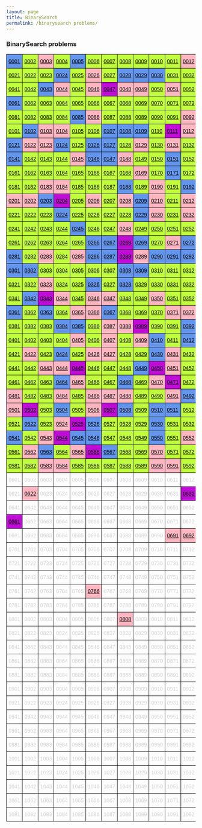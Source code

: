 ```yaml
---
layout: page
title: BinarySearch
permalink: /binarysearch problems/
---
```


<style type="text/css">
.tg  {border-collapse:collapse;border-spacing:0;}
.tg td{border-color:black;border-style:solid;border-width:1px;font-family:Arial, sans-serif;font-size:14px;
  overflow:hidden;padding:10px 5px;word-break:normal;}
.tg th{border-color:black;border-style:solid;border-width:1px;font-family:Arial, sans-serif;font-size:14px;
  font-weight:normal;overflow:hidden;padding:10px 5px;word-break:normal;}
.tg .tg-0pky{border-color:inherit;text-align:left;vertical-align:top}
.tg .tg-0lax{text-align:left;vertical-align:top}
</style>

### BinarySearch problems


<table class="tg">
<tbody>
  <tr>
    <td bgcolor= "6495ED" class="tg-0lax"> <a href="/binarysearch/0001"> <font color = black>0001</font> </a></td>
    <td bgcolor= "C0FF3E" class="tg-0lax"> <a href="/binarysearch/0002"> <font color = black>0002</font> </a></td>
    <td bgcolor= "FFB6C1" class="tg-0lax"> <a href="/binarysearch/0003"> <font color = black>0003</font> </a></td>
    <td bgcolor= "C0FF3E" class="tg-0lax"> <a href="/binarysearch/0004"> <font color = black>0004</font> </a></td>
    <td bgcolor= "6495ED" class="tg-0lax"> <a href="/binarysearch/0005"> <font color = black>0005</font> </a></td>
    <td bgcolor= "C0FF3E" class="tg-0lax"> <a href="/binarysearch/0006"> <font color = black>0006</font> </a></td>
    <td bgcolor= "C0FF3E" class="tg-0lax"> <a href="/binarysearch/0007"> <font color = black>0007</font> </a></td>
    <td bgcolor= "C0FF3E" class="tg-0lax"> <a href="/binarysearch/0008"> <font color = black>0008</font> </a></td>
    <td bgcolor= "C0FF3E" class="tg-0lax"> <a href="/binarysearch/0009"> <font color = black>0009</font> </a></td>
    <td bgcolor= "C0FF3E" class="tg-0lax"> <a href="/binarysearch/0010"> <font color = black>0010</font> </a></td>
    <td bgcolor= "C0FF3E" class="tg-0lax"> <a href="/binarysearch/0011"> <font color = black>0011</font> </a></td>
    <td bgcolor= "FFB6C1" class="tg-0lax"> <a href="/binarysearch/0012"> <font color = black>0012</font> </a></td>
    <td bgcolor= "C0FF3E" class="tg-0lax"> <a href="/binarysearch/0013"> <font color = black>0013</font> </a></td>
    <td bgcolor= "FFB6C1" class="tg-0lax"> <a href="/binarysearch/0014"> <font color = black>0014</font> </a></td>
    <td bgcolor= "FFB6C1" class="tg-0lax"> <a href="/binarysearch/0015"> <font color = black>0015</font> </a></td>
    <td bgcolor= "6495ED" class="tg-0lax"> <a href="/binarysearch/0016"> <font color = black>0016</font> </a></td>
    <td bgcolor= "C0FF3E" class="tg-0lax"> <a href="/binarysearch/0017"> <font color = black>0017</font> </a></td>
    <td bgcolor= "6495ED" class="tg-0lax"> <a href="/binarysearch/0018"> <font color = black>0018</font> </a></td>
    <td bgcolor= "6495ED" class="tg-0lax"> <a href="/binarysearch/0019"> <font color = black>0019</font> </a></td>
    <td bgcolor= "6495ED" class="tg-0lax"> <a href="/binarysearch/0020"> <font color = black>0020</font> </a></td>
  </tr>
</tbody>
<tbody>
  <tr>
    <td bgcolor= "C0FF3E" class="tg-0lax"> <a href="/binarysearch/0021"> <font color = black>0021</font> </a></td>
    <td bgcolor= "C0FF3E" class="tg-0lax"> <a href="/binarysearch/0022"> <font color = black>0022</font> </a></td>
    <td bgcolor= "C0FF3E" class="tg-0lax"> <a href="/binarysearch/0023"> <font color = black>0023</font> </a></td>
    <td bgcolor= "6495ED" class="tg-0lax"> <a href="/binarysearch/0024"> <font color = black>0024</font> </a></td>
    <td bgcolor= "C0FF3E" class="tg-0lax"> <a href="/binarysearch/0025"> <font color = black>0025</font> </a></td>
    <td bgcolor= "FFB6C1" class="tg-0lax"> <a href="/binarysearch/0026"> <font color = black>0026</font> </a></td>
    <td bgcolor= "C0FF3E" class="tg-0lax"> <a href="/binarysearch/0027"> <font color = black>0027</font> </a></td>
    <td bgcolor= "6495ED" class="tg-0lax"> <a href="/binarysearch/0028"> <font color = black>0028</font> </a></td>
    <td bgcolor= "6495ED" class="tg-0lax"> <a href="/binarysearch/0029"> <font color = black>0029</font> </a></td>
    <td bgcolor= "6495ED" class="tg-0lax"> <a href="/binarysearch/0030"> <font color = black>0030</font> </a></td>
    <td bgcolor= "C0FF3E" class="tg-0lax"> <a href="/binarysearch/0031"> <font color = black>0031</font> </a></td>
    <td bgcolor= "C0FF3E" class="tg-0lax"> <a href="/binarysearch/0032"> <font color = black>0032</font> </a></td>
    <td bgcolor= "C0FF3E" class="tg-0lax"> <a href="/binarysearch/0033"> <font color = black>0033</font> </a></td>
    <td bgcolor= "C0FF3E" class="tg-0lax"> <a href="/binarysearch/0034"> <font color = black>0034</font> </a></td>
    <td bgcolor= "C0FF3E" class="tg-0lax"> <a href="/binarysearch/0035"> <font color = black>0035</font> </a></td>
    <td bgcolor= "C0FF3E" class="tg-0lax"> <a href="/binarysearch/0036"> <font color = black>0036</font> </a></td>
    <td bgcolor= "6495ED" class="tg-0lax"> <a href="/binarysearch/0037"> <font color = black>0037</font> </a></td>
    <td bgcolor= "FFB6C1" class="tg-0lax"> <a href="/binarysearch/0038"> <font color = black>0038</font> </a></td>
    <td bgcolor= "6495ED" class="tg-0lax"> <a href="/binarysearch/0039"> <font color = black>0039</font> </a></td>
    <td bgcolor= "C0FF3E" class="tg-0lax"> <a href="/binarysearch/0040"> <font color = black>0040</font> </a></td>
  </tr>
</tbody>
<tbody>
  <tr>
    <td bgcolor= "C0FF3E" class="tg-0lax"> <a href="/binarysearch/0041"> <font color = black>0041</font> </a></td>
    <td bgcolor= "C0FF3E" class="tg-0lax"> <a href="/binarysearch/0042"> <font color = black>0042</font> </a></td>
    <td bgcolor= "6495ED" class="tg-0lax"> <a href="/binarysearch/0043"> <font color = black>0043</font> </a></td>
    <td bgcolor= "FFB6C1" class="tg-0lax"> <a href="/binarysearch/0044"> <font color = black>0044</font> </a></td>
    <td bgcolor= "C0FF3E" class="tg-0lax"> <a href="/binarysearch/0045"> <font color = black>0045</font> </a></td>
    <td bgcolor= "FFB6C1" class="tg-0lax"> <a href="/binarysearch/0046"> <font color = black>0046</font> </a></td>
    <td bgcolor= "BF0CD7" class="tg-0lax"> <a href="/binarysearch/0047"> <font color = black>0047</font> </a></td>
    <td bgcolor= "FFB6C1" class="tg-0lax"> <a href="/binarysearch/0048"> <font color = black>0048</font> </a></td>
    <td bgcolor= "FFB6C1" class="tg-0lax"> <a href="/binarysearch/0049"> <font color = black>0049</font> </a></td>
    <td bgcolor= "C0FF3E" class="tg-0lax"> <a href="/binarysearch/0050"> <font color = black>0050</font> </a></td>
    <td bgcolor= "FFB6C1" class="tg-0lax"> <a href="/binarysearch/0051"> <font color = black>0051</font> </a></td>
    <td bgcolor= "C0FF3E" class="tg-0lax"> <a href="/binarysearch/0052"> <font color = black>0052</font> </a></td>
    <td bgcolor= "FFB6C1" class="tg-0lax"> <a href="/binarysearch/0053"> <font color = black>0053</font> </a></td>
    <td bgcolor= "FFB6C1" class="tg-0lax"> <a href="/binarysearch/0054"> <font color = black>0054</font> </a></td>
    <td bgcolor= "BF0CD7" class="tg-0lax"> <a href="/binarysearch/0055"> <font color = black>0055</font> </a></td>
    <td bgcolor= "6495ED" class="tg-0lax"> <a href="/binarysearch/0056"> <font color = black>0056</font> </a></td>
    <td bgcolor= "6495ED" class="tg-0lax"> <a href="/binarysearch/0057"> <font color = black>0057</font> </a></td>
    <td bgcolor= "6495ED" class="tg-0lax"> <a href="/binarysearch/0058"> <font color = black>0058</font> </a></td>
    <td bgcolor= "FFB6C1" class="tg-0lax"> <a href="/binarysearch/0059"> <font color = black>0059</font> </a></td>
    <td bgcolor= "6495ED" class="tg-0lax"> <a href="/binarysearch/0060"> <font color = black>0060</font> </a></td>
  </tr>
</tbody>
<tbody>
  <tr>
    <td bgcolor= "6495ED" class="tg-0lax"> <a href="/binarysearch/0061"> <font color = black>0061</font> </a></td>
    <td bgcolor= "C0FF3E" class="tg-0lax"> <a href="/binarysearch/0062"> <font color = black>0062</font> </a></td>
    <td bgcolor= "C0FF3E" class="tg-0lax"> <a href="/binarysearch/0063"> <font color = black>0063</font> </a></td>
    <td bgcolor= "C0FF3E" class="tg-0lax"> <a href="/binarysearch/0064"> <font color = black>0064</font> </a></td>
    <td bgcolor= "C0FF3E" class="tg-0lax"> <a href="/binarysearch/0065"> <font color = black>0065</font> </a></td>
    <td bgcolor= "C0FF3E" class="tg-0lax"> <a href="/binarysearch/0066"> <font color = black>0066</font> </a></td>
    <td bgcolor= "C0FF3E" class="tg-0lax"> <a href="/binarysearch/0067"> <font color = black>0067</font> </a></td>
    <td bgcolor= "C0FF3E" class="tg-0lax"> <a href="/binarysearch/0068"> <font color = black>0068</font> </a></td>
    <td bgcolor= "C0FF3E" class="tg-0lax"> <a href="/binarysearch/0069"> <font color = black>0069</font> </a></td>
    <td bgcolor= "C0FF3E" class="tg-0lax"> <a href="/binarysearch/0070"> <font color = black>0070</font> </a></td>
    <td bgcolor= "C0FF3E" class="tg-0lax"> <a href="/binarysearch/0071"> <font color = black>0071</font> </a></td>
    <td bgcolor= "C0FF3E" class="tg-0lax"> <a href="/binarysearch/0072"> <font color = black>0072</font> </a></td>
    <td bgcolor= "C0FF3E" class="tg-0lax"> <a href="/binarysearch/0073"> <font color = black>0073</font> </a></td>
    <td bgcolor= "C0FF3E" class="tg-0lax"> <a href="/binarysearch/0074"> <font color = black>0074</font> </a></td>
    <td bgcolor= "C0FF3E" class="tg-0lax"> <a href="/binarysearch/0075"> <font color = black>0075</font> </a></td>
    <td bgcolor= "C0FF3E" class="tg-0lax"> <a href="/binarysearch/0076"> <font color = black>0076</font> </a></td>
    <td bgcolor= "C0FF3E" class="tg-0lax"> <a href="/binarysearch/0077"> <font color = black>0077</font> </a></td>
    <td bgcolor= "C0FF3E" class="tg-0lax"> <a href="/binarysearch/0078"> <font color = black>0078</font> </a></td>
    <td bgcolor= "6495ED" class="tg-0lax"> <a href="/binarysearch/0079"> <font color = black>0079</font> </a></td>
    <td bgcolor= "C0FF3E" class="tg-0lax"> <a href="/binarysearch/0080"> <font color = black>0080</font> </a></td>
  </tr>
</tbody>
<tbody>
  <tr>
    <td bgcolor= "C0FF3E" class="tg-0lax"> <a href="/binarysearch/0081"> <font color = black>0081</font> </a></td>
    <td bgcolor= "C0FF3E" class="tg-0lax"> <a href="/binarysearch/0082"> <font color = black>0082</font> </a></td>
    <td bgcolor= "C0FF3E" class="tg-0lax"> <a href="/binarysearch/0083"> <font color = black>0083</font> </a></td>
    <td bgcolor= "C0FF3E" class="tg-0lax"> <a href="/binarysearch/0084"> <font color = black>0084</font> </a></td>
    <td bgcolor= "6495ED" class="tg-0lax"> <a href="/binarysearch/0085"> <font color = black>0085</font> </a></td>
    <td bgcolor= "FFB6C1" class="tg-0lax"> <a href="/binarysearch/0086"> <font color = black>0086</font> </a></td>
    <td bgcolor= "C0FF3E" class="tg-0lax"> <a href="/binarysearch/0087"> <font color = black>0087</font> </a></td>
    <td bgcolor= "C0FF3E" class="tg-0lax"> <a href="/binarysearch/0088"> <font color = black>0088</font> </a></td>
    <td bgcolor= "C0FF3E" class="tg-0lax"> <a href="/binarysearch/0089"> <font color = black>0089</font> </a></td>
    <td bgcolor= "C0FF3E" class="tg-0lax"> <a href="/binarysearch/0090"> <font color = black>0090</font> </a></td>
    <td bgcolor= "C0FF3E" class="tg-0lax"> <a href="/binarysearch/0091"> <font color = black>0091</font> </a></td>
    <td bgcolor= "FFB6C1" class="tg-0lax"> <a href="/binarysearch/0092"> <font color = black>0092</font> </a></td>
    <td bgcolor= "6495ED" class="tg-0lax"> <a href="/binarysearch/0093"> <font color = black>0093</font> </a></td>
    <td bgcolor= "C0FF3E" class="tg-0lax"> <a href="/binarysearch/0094"> <font color = black>0094</font> </a></td>
    <td bgcolor= "C0FF3E" class="tg-0lax"> <a href="/binarysearch/0095"> <font color = black>0095</font> </a></td>
    <td bgcolor= "6495ED" class="tg-0lax"> <a href="/binarysearch/0096"> <font color = black>0096</font> </a></td>
    <td bgcolor= "6495ED" class="tg-0lax"> <a href="/binarysearch/0097"> <font color = black>0097</font> </a></td>
    <td bgcolor= "6495ED" class="tg-0lax"> <a href="/binarysearch/0098"> <font color = black>0098</font> </a></td>
    <td bgcolor= "C0FF3E" class="tg-0lax"> <a href="/binarysearch/0099"> <font color = black>0099</font> </a></td>
    <td bgcolor= "6495ED" class="tg-0lax"> <a href="/binarysearch/0100"> <font color = black>0100</font> </a></td>
  </tr>
</tbody>
<tbody>
  <tr>
    <td bgcolor= "C0FF3E" class="tg-0lax"> <a href="/binarysearch/0101"> <font color = black>0101</font> </a></td>
    <td bgcolor= "6495ED" class="tg-0lax"> <a href="/binarysearch/0102"> <font color = black>0102</font> </a></td>
    <td bgcolor= "FFB6C1" class="tg-0lax"> <a href="/binarysearch/0103"> <font color = black>0103</font> </a></td>
    <td bgcolor= "FFB6C1" class="tg-0lax"> <a href="/binarysearch/0104"> <font color = black>0104</font> </a></td>
    <td bgcolor= "C0FF3E" class="tg-0lax"> <a href="/binarysearch/0105"> <font color = black>0105</font> </a></td>
    <td bgcolor= "C0FF3E" class="tg-0lax"> <a href="/binarysearch/0106"> <font color = black>0106</font> </a></td>
    <td bgcolor= "6495ED" class="tg-0lax"> <a href="/binarysearch/0107"> <font color = black>0107</font> </a></td>
    <td bgcolor= "6495ED" class="tg-0lax"> <a href="/binarysearch/0108"> <font color = black>0108</font> </a></td>
    <td bgcolor= "6495ED" class="tg-0lax"> <a href="/binarysearch/0109"> <font color = black>0109</font> </a></td>
    <td bgcolor= "C0FF3E" class="tg-0lax"> <a href="/binarysearch/0110"> <font color = black>0110</font> </a></td>
    <td bgcolor= "BF0CD7" class="tg-0lax"> <a href="/binarysearch/0111"> <font color = black>0111</font> </a></td>
    <td bgcolor= "FFB6C1" class="tg-0lax"> <a href="/binarysearch/0112"> <font color = black>0112</font> </a></td>
    <td bgcolor= "C0FF3E" class="tg-0lax"> <a href="/binarysearch/0113"> <font color = black>0113</font> </a></td>
    <td bgcolor= "FFB6C1" class="tg-0lax"> <a href="/binarysearch/0114"> <font color = black>0114</font> </a></td>
    <td bgcolor= "C0FF3E" class="tg-0lax"> <a href="/binarysearch/0115"> <font color = black>0115</font> </a></td>
    <td bgcolor= "C0FF3E" class="tg-0lax"> <a href="/binarysearch/0116"> <font color = black>0116</font> </a></td>
    <td bgcolor= "C0FF3E" class="tg-0lax"> <a href="/binarysearch/0117"> <font color = black>0117</font> </a></td>
    <td bgcolor= "C0FF3E" class="tg-0lax"> <a href="/binarysearch/0118"> <font color = black>0118</font> </a></td>
    <td bgcolor= "C0FF3E" class="tg-0lax"> <a href="/binarysearch/0119"> <font color = black>0119</font> </a></td>
    <td bgcolor= "C0FF3E" class="tg-0lax"> <a href="/binarysearch/0120"> <font color = black>0120</font> </a></td>
  </tr>
</tbody>
<tbody>
  <tr>
    <td bgcolor= "6495ED" class="tg-0lax"> <a href="/binarysearch/0121"> <font color = black>0121</font> </a></td>
    <td bgcolor= "FFB6C1" class="tg-0lax"> <a href="/binarysearch/0122"> <font color = black>0122</font> </a></td>
    <td bgcolor= "FFB6C1" class="tg-0lax"> <a href="/binarysearch/0123"> <font color = black>0123</font> </a></td>
    <td bgcolor= "6495ED" class="tg-0lax"> <a href="/binarysearch/0124"> <font color = black>0124</font> </a></td>
    <td bgcolor= "C0FF3E" class="tg-0lax"> <a href="/binarysearch/0125"> <font color = black>0125</font> </a></td>
    <td bgcolor= "6495ED" class="tg-0lax"> <a href="/binarysearch/0126"> <font color = black>0126</font> </a></td>
    <td bgcolor= "6495ED" class="tg-0lax"> <a href="/binarysearch/0127"> <font color = black>0127</font> </a></td>
    <td bgcolor= "C0FF3E" class="tg-0lax"> <a href="/binarysearch/0128"> <font color = black>0128</font> </a></td>
    <td bgcolor= "FFB6C1" class="tg-0lax"> <a href="/binarysearch/0129"> <font color = black>0129</font> </a></td>
    <td bgcolor= "C0FF3E" class="tg-0lax"> <a href="/binarysearch/0130"> <font color = black>0130</font> </a></td>
    <td bgcolor= "FFB6C1" class="tg-0lax"> <a href="/binarysearch/0131"> <font color = black>0131</font> </a></td>
    <td bgcolor= "C0FF3E" class="tg-0lax"> <a href="/binarysearch/0132"> <font color = black>0132</font> </a></td>
    <td bgcolor= "6495ED" class="tg-0lax"> <a href="/binarysearch/0133"> <font color = black>0133</font> </a></td>
    <td bgcolor= "C0FF3E" class="tg-0lax"> <a href="/binarysearch/0134"> <font color = black>0134</font> </a></td>
    <td bgcolor= "6495ED" class="tg-0lax"> <a href="/binarysearch/0135"> <font color = black>0135</font> </a></td>
    <td bgcolor= "C0FF3E" class="tg-0lax"> <a href="/binarysearch/0136"> <font color = black>0136</font> </a></td>
    <td bgcolor= "6495ED" class="tg-0lax"> <a href="/binarysearch/0137"> <font color = black>0137</font> </a></td>
    <td bgcolor= "C0FF3E" class="tg-0lax"> <a href="/binarysearch/0138"> <font color = black>0138</font> </a></td>
    <td bgcolor= "6495ED" class="tg-0lax"> <a href="/binarysearch/0139"> <font color = black>0139</font> </a></td>
    <td bgcolor= "C0FF3E" class="tg-0lax"> <a href="/binarysearch/0140"> <font color = black>0140</font> </a></td>
  </tr>
</tbody>
<tbody>
  <tr>
    <td bgcolor= "6495ED" class="tg-0lax"> <a href="/binarysearch/0141"> <font color = black>0141</font> </a></td>
    <td bgcolor= "C0FF3E" class="tg-0lax"> <a href="/binarysearch/0142"> <font color = black>0142</font> </a></td>
    <td bgcolor= "C0FF3E" class="tg-0lax"> <a href="/binarysearch/0143"> <font color = black>0143</font> </a></td>
    <td bgcolor= "C0FF3E" class="tg-0lax"> <a href="/binarysearch/0144"> <font color = black>0144</font> </a></td>
    <td bgcolor= "FFB6C1" class="tg-0lax"> <a href="/binarysearch/0145"> <font color = black>0145</font> </a></td>
    <td bgcolor= "6495ED" class="tg-0lax"> <a href="/binarysearch/0146"> <font color = black>0146</font> </a></td>
    <td bgcolor= "6495ED" class="tg-0lax"> <a href="/binarysearch/0147"> <font color = black>0147</font> </a></td>
    <td bgcolor= "FFB6C1" class="tg-0lax"> <a href="/binarysearch/0148"> <font color = black>0148</font> </a></td>
    <td bgcolor= "C0FF3E" class="tg-0lax"> <a href="/binarysearch/0149"> <font color = black>0149</font> </a></td>
    <td bgcolor= "C0FF3E" class="tg-0lax"> <a href="/binarysearch/0150"> <font color = black>0150</font> </a></td>
    <td bgcolor= "6495ED" class="tg-0lax"> <a href="/binarysearch/0151"> <font color = black>0151</font> </a></td>
    <td bgcolor= "C0FF3E" class="tg-0lax"> <a href="/binarysearch/0152"> <font color = black>0152</font> </a></td>
    <td bgcolor= "6495ED" class="tg-0lax"> <a href="/binarysearch/0153"> <font color = black>0153</font> </a></td>
    <td bgcolor= "C0FF3E" class="tg-0lax"> <a href="/binarysearch/0154"> <font color = black>0154</font> </a></td>
    <td bgcolor= "C0FF3E" class="tg-0lax"> <a href="/binarysearch/0155"> <font color = black>0155</font> </a></td>
    <td bgcolor= "6495ED" class="tg-0lax"> <a href="/binarysearch/0156"> <font color = black>0156</font> </a></td>
    <td bgcolor= "C0FF3E" class="tg-0lax"> <a href="/binarysearch/0157"> <font color = black>0157</font> </a></td>
    <td bgcolor= "C0FF3E" class="tg-0lax"> <a href="/binarysearch/0158"> <font color = black>0158</font> </a></td>
    <td bgcolor= "C0FF3E" class="tg-0lax"> <a href="/binarysearch/0159"> <font color = black>0159</font> </a></td>
    <td bgcolor= "FFB6C1" class="tg-0lax"> <a href="/binarysearch/0160"> <font color = black>0160</font> </a></td>
  </tr>
</tbody>
<tbody>
  <tr>
    <td bgcolor= "C0FF3E" class="tg-0lax"> <a href="/binarysearch/0161"> <font color = black>0161</font> </a></td>
    <td bgcolor= "C0FF3E" class="tg-0lax"> <a href="/binarysearch/0162"> <font color = black>0162</font> </a></td>
    <td bgcolor= "C0FF3E" class="tg-0lax"> <a href="/binarysearch/0163"> <font color = black>0163</font> </a></td>
    <td bgcolor= "C0FF3E" class="tg-0lax"> <a href="/binarysearch/0164"> <font color = black>0164</font> </a></td>
    <td bgcolor= "C0FF3E" class="tg-0lax"> <a href="/binarysearch/0165"> <font color = black>0165</font> </a></td>
    <td bgcolor= "C0FF3E" class="tg-0lax"> <a href="/binarysearch/0166"> <font color = black>0166</font> </a></td>
    <td bgcolor= "C0FF3E" class="tg-0lax"> <a href="/binarysearch/0167"> <font color = black>0167</font> </a></td>
    <td bgcolor= "C0FF3E" class="tg-0lax"> <a href="/binarysearch/0168"> <font color = black>0168</font> </a></td>
    <td bgcolor= "FFB6C1" class="tg-0lax"> <a href="/binarysearch/0169"> <font color = black>0169</font> </a></td>
    <td bgcolor= "C0FF3E" class="tg-0lax"> <a href="/binarysearch/0170"> <font color = black>0170</font> </a></td>
    <td bgcolor= "6495ED" class="tg-0lax"> <a href="/binarysearch/0171"> <font color = black>0171</font> </a></td>
    <td bgcolor= "C0FF3E" class="tg-0lax"> <a href="/binarysearch/0172"> <font color = black>0172</font> </a></td>
    <td bgcolor= "C0FF3E" class="tg-0lax"> <a href="/binarysearch/0173"> <font color = black>0173</font> </a></td>
    <td bgcolor= "6495ED" class="tg-0lax"> <a href="/binarysearch/0174"> <font color = black>0174</font> </a></td>
    <td bgcolor= "C0FF3E" class="tg-0lax"> <a href="/binarysearch/0175"> <font color = black>0175</font> </a></td>
    <td bgcolor= "C0FF3E" class="tg-0lax"> <a href="/binarysearch/0176"> <font color = black>0176</font> </a></td>
    <td bgcolor= "C0FF3E" class="tg-0lax"> <a href="/binarysearch/0177"> <font color = black>0177</font> </a></td>
    <td bgcolor= "6495ED" class="tg-0lax"> <a href="/binarysearch/0178"> <font color = black>0178</font> </a></td>
    <td bgcolor= "C0FF3E" class="tg-0lax"> <a href="/binarysearch/0179"> <font color = black>0179</font> </a></td>
    <td bgcolor= "C0FF3E" class="tg-0lax"> <a href="/binarysearch/0180"> <font color = black>0180</font> </a></td>
  </tr>
</tbody>
<tbody>
  <tr>
    <td bgcolor= "C0FF3E" class="tg-0lax"> <a href="/binarysearch/0181"> <font color = black>0181</font> </a></td>
    <td bgcolor= "C0FF3E" class="tg-0lax"> <a href="/binarysearch/0182"> <font color = black>0182</font> </a></td>
    <td bgcolor= "FFB6C1" class="tg-0lax"> <a href="/binarysearch/0183"> <font color = black>0183</font> </a></td>
    <td bgcolor= "FFB6C1" class="tg-0lax"> <a href="/binarysearch/0184"> <font color = black>0184</font> </a></td>
    <td bgcolor= "C0FF3E" class="tg-0lax"> <a href="/binarysearch/0185"> <font color = black>0185</font> </a></td>
    <td bgcolor= "C0FF3E" class="tg-0lax"> <a href="/binarysearch/0186"> <font color = black>0186</font> </a></td>
    <td bgcolor= "C0FF3E" class="tg-0lax"> <a href="/binarysearch/0187"> <font color = black>0187</font> </a></td>
    <td bgcolor= "6495ED" class="tg-0lax"> <a href="/binarysearch/0188"> <font color = black>0188</font> </a></td>
    <td bgcolor= "C0FF3E" class="tg-0lax"> <a href="/binarysearch/0189"> <font color = black>0189</font> </a></td>
    <td bgcolor= "FFB6C1" class="tg-0lax"> <a href="/binarysearch/0190"> <font color = black>0190</font> </a></td>
    <td bgcolor= "C0FF3E" class="tg-0lax"> <a href="/binarysearch/0191"> <font color = black>0191</font> </a></td>
    <td bgcolor= "6495ED" class="tg-0lax"> <a href="/binarysearch/0192"> <font color = black>0192</font> </a></td>
    <td bgcolor= "C0FF3E" class="tg-0lax"> <a href="/binarysearch/0193"> <font color = black>0193</font> </a></td>
    <td bgcolor= "6495ED" class="tg-0lax"> <a href="/binarysearch/0194"> <font color = black>0194</font> </a></td>
    <td bgcolor= "6495ED" class="tg-0lax"> <a href="/binarysearch/0195"> <font color = black>0195</font> </a></td>
    <td bgcolor= "C0FF3E" class="tg-0lax"> <a href="/binarysearch/0196"> <font color = black>0196</font> </a></td>
    <td bgcolor= "FFB6C1" class="tg-0lax"> <a href="/binarysearch/0197"> <font color = black>0197</font> </a></td>
    <td bgcolor= "FFB6C1" class="tg-0lax"> <a href="/binarysearch/0198"> <font color = black>0198</font> </a></td>
    <td bgcolor= "C0FF3E" class="tg-0lax"> <a href="/binarysearch/0199"> <font color = black>0199</font> </a></td>
    <td bgcolor= "FFB6C1" class="tg-0lax"> <a href="/binarysearch/0200"> <font color = black>0200</font> </a></td>
  </tr>
</tbody>
<tbody>
  <tr>
    <td bgcolor= "FFB6C1" class="tg-0lax"> <a href="/binarysearch/0201"> <font color = black>0201</font> </a></td>
    <td bgcolor= "FFB6C1" class="tg-0lax"> <a href="/binarysearch/0202"> <font color = black>0202</font> </a></td>
    <td bgcolor= "6495ED" class="tg-0lax"> <a href="/binarysearch/0203"> <font color = black>0203</font> </a></td>
    <td bgcolor= "BF0CD7" class="tg-0lax"> <a href="/binarysearch/0204"> <font color = black>0204</font> </a></td>
    <td bgcolor= "C0FF3E" class="tg-0lax"> <a href="/binarysearch/0205"> <font color = black>0205</font> </a></td>
    <td bgcolor= "FFB6C1" class="tg-0lax"> <a href="/binarysearch/0206"> <font color = black>0206</font> </a></td>
    <td bgcolor= "C0FF3E" class="tg-0lax"> <a href="/binarysearch/0207"> <font color = black>0207</font> </a></td>
    <td bgcolor= "FFB6C1" class="tg-0lax"> <a href="/binarysearch/0208"> <font color = black>0208</font> </a></td>
    <td bgcolor= "6495ED" class="tg-0lax"> <a href="/binarysearch/0209"> <font color = black>0209</font> </a></td>
    <td bgcolor= "FFB6C1" class="tg-0lax"> <a href="/binarysearch/0210"> <font color = black>0210</font> </a></td>
    <td bgcolor= "C0FF3E" class="tg-0lax"> <a href="/binarysearch/0211"> <font color = black>0211</font> </a></td>
    <td bgcolor= "FFB6C1" class="tg-0lax"> <a href="/binarysearch/0212"> <font color = black>0212</font> </a></td>
    <td bgcolor= "C0FF3E" class="tg-0lax"> <a href="/binarysearch/0213"> <font color = black>0213</font> </a></td>
    <td bgcolor= "6495ED" class="tg-0lax"> <a href="/binarysearch/0214"> <font color = black>0214</font> </a></td>
    <td bgcolor= "6495ED" class="tg-0lax"> <a href="/binarysearch/0215"> <font color = black>0215</font> </a></td>
    <td bgcolor= "C0FF3E" class="tg-0lax"> <a href="/binarysearch/0216"> <font color = black>0216</font> </a></td>
    <td bgcolor= "C0FF3E" class="tg-0lax"> <a href="/binarysearch/0217"> <font color = black>0217</font> </a></td>
    <td bgcolor= "FFB6C1" class="tg-0lax"> <a href="/binarysearch/0218"> <font color = black>0218</font> </a></td>
    <td bgcolor= "6495ED" class="tg-0lax"> <a href="/binarysearch/0219"> <font color = black>0219</font> </a></td>
    <td bgcolor= "FFB6C1" class="tg-0lax"> <a href="/binarysearch/0220"> <font color = black>0220</font> </a></td>
  </tr>
</tbody>
<tbody>
  <tr>
    <td bgcolor= "C0FF3E" class="tg-0lax"> <a href="/binarysearch/0221"> <font color = black>0221</font> </a></td>
    <td bgcolor= "C0FF3E" class="tg-0lax"> <a href="/binarysearch/0222"> <font color = black>0222</font> </a></td>
    <td bgcolor= "C0FF3E" class="tg-0lax"> <a href="/binarysearch/0223"> <font color = black>0223</font> </a></td>
    <td bgcolor= "6495ED" class="tg-0lax"> <a href="/binarysearch/0224"> <font color = black>0224</font> </a></td>
    <td bgcolor= "C0FF3E" class="tg-0lax"> <a href="/binarysearch/0225"> <font color = black>0225</font> </a></td>
    <td bgcolor= "C0FF3E" class="tg-0lax"> <a href="/binarysearch/0226"> <font color = black>0226</font> </a></td>
    <td bgcolor= "C0FF3E" class="tg-0lax"> <a href="/binarysearch/0227"> <font color = black>0227</font> </a></td>
    <td bgcolor= "C0FF3E" class="tg-0lax"> <a href="/binarysearch/0228"> <font color = black>0228</font> </a></td>
    <td bgcolor= "6495ED" class="tg-0lax"> <a href="/binarysearch/0229"> <font color = black>0229</font> </a></td>
    <td bgcolor= "FFB6C1" class="tg-0lax"> <a href="/binarysearch/0230"> <font color = black>0230</font> </a></td>
    <td bgcolor= "C0FF3E" class="tg-0lax"> <a href="/binarysearch/0231"> <font color = black>0231</font> </a></td>
    <td bgcolor= "FFB6C1" class="tg-0lax"> <a href="/binarysearch/0232"> <font color = black>0232</font> </a></td>
    <td bgcolor= "6495ED" class="tg-0lax"> <a href="/binarysearch/0233"> <font color = black>0233</font> </a></td>
    <td bgcolor= "C0FF3E" class="tg-0lax"> <a href="/binarysearch/0234"> <font color = black>0234</font> </a></td>
    <td bgcolor= "6495ED" class="tg-0lax"> <a href="/binarysearch/0235"> <font color = black>0235</font> </a></td>
    <td bgcolor= "FFB6C1" class="tg-0lax"> <a href="/binarysearch/0236"> <font color = black>0236</font> </a></td>
    <td bgcolor= "C0FF3E" class="tg-0lax"> <a href="/binarysearch/0237"> <font color = black>0237</font> </a></td>
    <td bgcolor= "C0FF3E" class="tg-0lax"> <a href="/binarysearch/0238"> <font color = black>0238</font> </a></td>
    <td bgcolor= "C0FF3E" class="tg-0lax"> <a href="/binarysearch/0239"> <font color = black>0239</font> </a></td>
    <td bgcolor= "FFB6C1" class="tg-0lax"> <a href="/binarysearch/0240"> <font color = black>0240</font> </a></td>
  </tr>
</tbody>
<tbody>
  <tr>
    <td bgcolor= "C0FF3E" class="tg-0lax"> <a href="/binarysearch/0241"> <font color = black>0241</font> </a></td>
    <td bgcolor= "C0FF3E" class="tg-0lax"> <a href="/binarysearch/0242"> <font color = black>0242</font> </a></td>
    <td bgcolor= "C0FF3E" class="tg-0lax"> <a href="/binarysearch/0243"> <font color = black>0243</font> </a></td>
    <td bgcolor= "C0FF3E" class="tg-0lax"> <a href="/binarysearch/0244"> <font color = black>0244</font> </a></td>
    <td bgcolor= "6495ED" class="tg-0lax"> <a href="/binarysearch/0245"> <font color = black>0245</font> </a></td>
    <td bgcolor= "C0FF3E" class="tg-0lax"> <a href="/binarysearch/0246"> <font color = black>0246</font> </a></td>
    <td bgcolor= "C0FF3E" class="tg-0lax"> <a href="/binarysearch/0247"> <font color = black>0247</font> </a></td>
    <td bgcolor= "FFB6C1" class="tg-0lax"> <a href="/binarysearch/0248"> <font color = black>0248</font> </a></td>
    <td bgcolor= "C0FF3E" class="tg-0lax"> <a href="/binarysearch/0249"> <font color = black>0249</font> </a></td>
    <td bgcolor= "C0FF3E" class="tg-0lax"> <a href="/binarysearch/0250"> <font color = black>0250</font> </a></td>
    <td bgcolor= "C0FF3E" class="tg-0lax"> <a href="/binarysearch/0251"> <font color = black>0251</font> </a></td>
    <td bgcolor= "C0FF3E" class="tg-0lax"> <a href="/binarysearch/0252"> <font color = black>0252</font> </a></td>
    <td bgcolor= "C0FF3E" class="tg-0lax"> <a href="/binarysearch/0253"> <font color = black>0253</font> </a></td>
    <td bgcolor= "C0FF3E" class="tg-0lax"> <a href="/binarysearch/0254"> <font color = black>0254</font> </a></td>
    <td bgcolor= "C0FF3E" class="tg-0lax"> <a href="/binarysearch/0255"> <font color = black>0255</font> </a></td>
    <td bgcolor= "6495ED" class="tg-0lax"> <a href="/binarysearch/0256"> <font color = black>0256</font> </a></td>
    <td bgcolor= "FFB6C1" class="tg-0lax"> <a href="/binarysearch/0257"> <font color = black>0257</font> </a></td>
    <td bgcolor= "FFB6C1" class="tg-0lax"> <a href="/binarysearch/0258"> <font color = black>0258</font> </a></td>
    <td bgcolor= "FFB6C1" class="tg-0lax"> <a href="/binarysearch/0259"> <font color = black>0259</font> </a></td>
    <td bgcolor= "BF0CD7" class="tg-0lax"> <a href="/binarysearch/0260"> <font color = black>0260</font> </a></td>
  </tr>
</tbody>
<tbody>
  <tr>
    <td bgcolor= "C0FF3E" class="tg-0lax"> <a href="/binarysearch/0261"> <font color = black>0261</font> </a></td>
    <td bgcolor= "C0FF3E" class="tg-0lax"> <a href="/binarysearch/0262"> <font color = black>0262</font> </a></td>
    <td bgcolor= "C0FF3E" class="tg-0lax"> <a href="/binarysearch/0263"> <font color = black>0263</font> </a></td>
    <td bgcolor= "C0FF3E" class="tg-0lax"> <a href="/binarysearch/0264"> <font color = black>0264</font> </a></td>
    <td bgcolor= "C0FF3E" class="tg-0lax"> <a href="/binarysearch/0265"> <font color = black>0265</font> </a></td>
    <td bgcolor= "6495ED" class="tg-0lax"> <a href="/binarysearch/0266"> <font color = black>0266</font> </a></td>
    <td bgcolor= "6495ED" class="tg-0lax"> <a href="/binarysearch/0267"> <font color = black>0267</font> </a></td>
    <td bgcolor= "BF0CD7" class="tg-0lax"> <a href="/binarysearch/0268"> <font color = black>0268</font> </a></td>
    <td bgcolor= "6495ED" class="tg-0lax"> <a href="/binarysearch/0269"> <font color = black>0269</font> </a></td>
    <td bgcolor= "C0FF3E" class="tg-0lax"> <a href="/binarysearch/0270"> <font color = black>0270</font> </a></td>
    <td bgcolor= "FFB6C1" class="tg-0lax"> <a href="/binarysearch/0271"> <font color = black>0271</font> </a></td>
    <td bgcolor= "6495ED" class="tg-0lax"> <a href="/binarysearch/0272"> <font color = black>0272</font> </a></td>
    <td bgcolor= "6495ED" class="tg-0lax"> <a href="/binarysearch/0273"> <font color = black>0273</font> </a></td>
    <td bgcolor= "6495ED" class="tg-0lax"> <a href="/binarysearch/0274"> <font color = black>0274</font> </a></td>
    <td bgcolor= "C0FF3E" class="tg-0lax"> <a href="/binarysearch/0275"> <font color = black>0275</font> </a></td>
    <td bgcolor= "C0FF3E" class="tg-0lax"> <a href="/binarysearch/0276"> <font color = black>0276</font> </a></td>
    <td bgcolor= "BF0CD7" class="tg-0lax"> <a href="/binarysearch/0277"> <font color = black>0277</font> </a></td>
    <td bgcolor= "C0FF3E" class="tg-0lax"> <a href="/binarysearch/0278"> <font color = black>0278</font> </a></td>
    <td bgcolor= "6495ED" class="tg-0lax"> <a href="/binarysearch/0279"> <font color = black>0279</font> </a></td>
    <td bgcolor= "C0FF3E" class="tg-0lax"> <a href="/binarysearch/0280"> <font color = black>0280</font> </a></td>
  </tr>
</tbody>
<tbody>
  <tr>
    <td bgcolor= "6495ED" class="tg-0lax"> <a href="/binarysearch/0281"> <font color = black>0281</font> </a></td>
    <td bgcolor= "C0FF3E" class="tg-0lax"> <a href="/binarysearch/0282"> <font color = black>0282</font> </a></td>
    <td bgcolor= "FFB6C1" class="tg-0lax"> <a href="/binarysearch/0283"> <font color = black>0283</font> </a></td>
    <td bgcolor= "C0FF3E" class="tg-0lax"> <a href="/binarysearch/0284"> <font color = black>0284</font> </a></td>
    <td bgcolor= "FFB6C1" class="tg-0lax"> <a href="/binarysearch/0285"> <font color = black>0285</font> </a></td>
    <td bgcolor= "6495ED" class="tg-0lax"> <a href="/binarysearch/0286"> <font color = black>0286</font> </a></td>
    <td bgcolor= "6495ED" class="tg-0lax"> <a href="/binarysearch/0287"> <font color = black>0287</font> </a></td>
    <td bgcolor= "BF0CD7" class="tg-0lax"> <a href="/binarysearch/0288"> <font color = black>0288</font> </a></td>
    <td bgcolor= "FFB6C1" class="tg-0lax"> <a href="/binarysearch/0289"> <font color = black>0289</font> </a></td>
    <td bgcolor= "6495ED" class="tg-0lax"> <a href="/binarysearch/0290"> <font color = black>0290</font> </a></td>
    <td bgcolor= "6495ED" class="tg-0lax"> <a href="/binarysearch/0291"> <font color = black>0291</font> </a></td>
    <td bgcolor= "6495ED" class="tg-0lax"> <a href="/binarysearch/0292"> <font color = black>0292</font> </a></td>
    <td bgcolor= "C0FF3E" class="tg-0lax"> <a href="/binarysearch/0293"> <font color = black>0293</font> </a></td>
    <td bgcolor= "C0FF3E" class="tg-0lax"> <a href="/binarysearch/0294"> <font color = black>0294</font> </a></td>
    <td bgcolor= "6495ED" class="tg-0lax"> <a href="/binarysearch/0295"> <font color = black>0295</font> </a></td>
    <td bgcolor= "6495ED" class="tg-0lax"> <a href="/binarysearch/0296"> <font color = black>0296</font> </a></td>
    <td bgcolor= "6495ED" class="tg-0lax"> <a href="/binarysearch/0297"> <font color = black>0297</font> </a></td>
    <td bgcolor= "BF0CD7" class="tg-0lax"> <a href="/binarysearch/0298"> <font color = black>0298</font> </a></td>
    <td bgcolor= "FFB6C1" class="tg-0lax"> <a href="/binarysearch/0299"> <font color = black>0299</font> </a></td>
    <td bgcolor= "C0FF3E" class="tg-0lax"> <a href="/binarysearch/0300"> <font color = black>0300</font> </a></td>
  </tr>
</tbody>
<tbody>
  <tr>
    <td bgcolor= "6495ED" class="tg-0lax"> <a href="/binarysearch/0301"> <font color = black>0301</font> </a></td>
    <td bgcolor= "6495ED" class="tg-0lax"> <a href="/binarysearch/0302"> <font color = black>0302</font> </a></td>
    <td bgcolor= "C0FF3E" class="tg-0lax"> <a href="/binarysearch/0303"> <font color = black>0303</font> </a></td>
    <td bgcolor= "C0FF3E" class="tg-0lax"> <a href="/binarysearch/0304"> <font color = black>0304</font> </a></td>
    <td bgcolor= "C0FF3E" class="tg-0lax"> <a href="/binarysearch/0305"> <font color = black>0305</font> </a></td>
    <td bgcolor= "C0FF3E" class="tg-0lax"> <a href="/binarysearch/0306"> <font color = black>0306</font> </a></td>
    <td bgcolor= "C0FF3E" class="tg-0lax"> <a href="/binarysearch/0307"> <font color = black>0307</font> </a></td>
    <td bgcolor= "6495ED" class="tg-0lax"> <a href="/binarysearch/0308"> <font color = black>0308</font> </a></td>
    <td bgcolor= "6495ED" class="tg-0lax"> <a href="/binarysearch/0309"> <font color = black>0309</font> </a></td>
    <td bgcolor= "C0FF3E" class="tg-0lax"> <a href="/binarysearch/0310"> <font color = black>0310</font> </a></td>
    <td bgcolor= "C0FF3E" class="tg-0lax"> <a href="/binarysearch/0311"> <font color = black>0311</font> </a></td>
    <td bgcolor= "C0FF3E" class="tg-0lax"> <a href="/binarysearch/0312"> <font color = black>0312</font> </a></td>
    <td bgcolor= "6495ED" class="tg-0lax"> <a href="/binarysearch/0313"> <font color = black>0313</font> </a></td>
    <td bgcolor= "C0FF3E" class="tg-0lax"> <a href="/binarysearch/0314"> <font color = black>0314</font> </a></td>
    <td bgcolor= "FFB6C1" class="tg-0lax"> <a href="/binarysearch/0315"> <font color = black>0315</font> </a></td>
    <td bgcolor= "BF0CD7" class="tg-0lax"> <a href="/binarysearch/0316"> <font color = black>0316</font> </a></td>
    <td bgcolor= "6495ED" class="tg-0lax"> <a href="/binarysearch/0317"> <font color = black>0317</font> </a></td>
    <td bgcolor= "FFB6C1" class="tg-0lax"> <a href="/binarysearch/0318"> <font color = black>0318</font> </a></td>
    <td bgcolor= "6495ED" class="tg-0lax"> <a href="/binarysearch/0319"> <font color = black>0319</font> </a></td>
    <td bgcolor= "C0FF3E" class="tg-0lax"> <a href="/binarysearch/0320"> <font color = black>0320</font> </a></td>
  </tr>
</tbody>
<tbody>
  <tr>
    <td bgcolor= "C0FF3E" class="tg-0lax"> <a href="/binarysearch/0321"> <font color = black>0321</font> </a></td>
    <td bgcolor= "C0FF3E" class="tg-0lax"> <a href="/binarysearch/0322"> <font color = black>0322</font> </a></td>
    <td bgcolor= "FFB6C1" class="tg-0lax"> <a href="/binarysearch/0323"> <font color = black>0323</font> </a></td>
    <td bgcolor= "C0FF3E" class="tg-0lax"> <a href="/binarysearch/0324"> <font color = black>0324</font> </a></td>
    <td bgcolor= "C0FF3E" class="tg-0lax"> <a href="/binarysearch/0325"> <font color = black>0325</font> </a></td>
    <td bgcolor= "6495ED" class="tg-0lax"> <a href="/binarysearch/0326"> <font color = black>0326</font> </a></td>
    <td bgcolor= "C0FF3E" class="tg-0lax"> <a href="/binarysearch/0327"> <font color = black>0327</font> </a></td>
    <td bgcolor= "6495ED" class="tg-0lax"> <a href="/binarysearch/0328"> <font color = black>0328</font> </a></td>
    <td bgcolor= "C0FF3E" class="tg-0lax"> <a href="/binarysearch/0329"> <font color = black>0329</font> </a></td>
    <td bgcolor= "C0FF3E" class="tg-0lax"> <a href="/binarysearch/0330"> <font color = black>0330</font> </a></td>
    <td bgcolor= "C0FF3E" class="tg-0lax"> <a href="/binarysearch/0331"> <font color = black>0331</font> </a></td>
    <td bgcolor= "C0FF3E" class="tg-0lax"> <a href="/binarysearch/0332"> <font color = black>0332</font> </a></td>
    <td bgcolor= "6495ED" class="tg-0lax"> <a href="/binarysearch/0333"> <font color = black>0333</font> </a></td>
    <td bgcolor= "C0FF3E" class="tg-0lax"> <a href="/binarysearch/0334"> <font color = black>0334</font> </a></td>
    <td bgcolor= "C0FF3E" class="tg-0lax"> <a href="/binarysearch/0335"> <font color = black>0335</font> </a></td>
    <td bgcolor= "C0FF3E" class="tg-0lax"> <a href="/binarysearch/0336"> <font color = black>0336</font> </a></td>
    <td bgcolor= "6495ED" class="tg-0lax"> <a href="/binarysearch/0337"> <font color = black>0337</font> </a></td>
    <td bgcolor= "FFB6C1" class="tg-0lax"> <a href="/binarysearch/0338"> <font color = black>0338</font> </a></td>
    <td bgcolor= "6495ED" class="tg-0lax"> <a href="/binarysearch/0339"> <font color = black>0339</font> </a></td>
    <td bgcolor= "C0FF3E" class="tg-0lax"> <a href="/binarysearch/0340"> <font color = black>0340</font> </a></td>
  </tr>
</tbody>
<tbody>
  <tr>
    <td bgcolor= "C0FF3E" class="tg-0lax"> <a href="/binarysearch/0341"> <font color = black>0341</font> </a></td>
    <td bgcolor= "6495ED" class="tg-0lax"> <a href="/binarysearch/0342"> <font color = black>0342</font> </a></td>
    <td bgcolor= "BF0CD7" class="tg-0lax"> <a href="/binarysearch/0343"> <font color = black>0343</font> </a></td>
    <td bgcolor= "FFB6C1" class="tg-0lax"> <a href="/binarysearch/0344"> <font color = black>0344</font> </a></td>
    <td bgcolor= "C0FF3E" class="tg-0lax"> <a href="/binarysearch/0345"> <font color = black>0345</font> </a></td>
    <td bgcolor= "FFB6C1" class="tg-0lax"> <a href="/binarysearch/0346"> <font color = black>0346</font> </a></td>
    <td bgcolor= "FFB6C1" class="tg-0lax"> <a href="/binarysearch/0347"> <font color = black>0347</font> </a></td>
    <td bgcolor= "C0FF3E" class="tg-0lax"> <a href="/binarysearch/0348"> <font color = black>0348</font> </a></td>
    <td bgcolor= "C0FF3E" class="tg-0lax"> <a href="/binarysearch/0349"> <font color = black>0349</font> </a></td>
    <td bgcolor= "FFB6C1" class="tg-0lax"> <a href="/binarysearch/0350"> <font color = black>0350</font> </a></td>
    <td bgcolor= "C0FF3E" class="tg-0lax"> <a href="/binarysearch/0351"> <font color = black>0351</font> </a></td>
    <td bgcolor= "C0FF3E" class="tg-0lax"> <a href="/binarysearch/0352"> <font color = black>0352</font> </a></td>
    <td bgcolor= "C0FF3E" class="tg-0lax"> <a href="/binarysearch/0353"> <font color = black>0353</font> </a></td>
    <td bgcolor= "C0FF3E" class="tg-0lax"> <a href="/binarysearch/0354"> <font color = black>0354</font> </a></td>
    <td bgcolor= "FFB6C1" class="tg-0lax"> <a href="/binarysearch/0355"> <font color = black>0355</font> </a></td>
    <td bgcolor= "C0FF3E" class="tg-0lax"> <a href="/binarysearch/0356"> <font color = black>0356</font> </a></td>
    <td bgcolor= "C0FF3E" class="tg-0lax"> <a href="/binarysearch/0357"> <font color = black>0357</font> </a></td>
    <td bgcolor= "FFB6C1" class="tg-0lax"> <a href="/binarysearch/0358"> <font color = black>0358</font> </a></td>
    <td bgcolor= "C0FF3E" class="tg-0lax"> <a href="/binarysearch/0359"> <font color = black>0359</font> </a></td>
    <td bgcolor= "FFB6C1" class="tg-0lax"> <a href="/binarysearch/0360"> <font color = black>0360</font> </a></td>
  </tr>
</tbody>
<tbody>
  <tr>
    <td bgcolor= "6495ED" class="tg-0lax"> <a href="/binarysearch/0361"> <font color = black>0361</font> </a></td>
    <td bgcolor= "C0FF3E" class="tg-0lax"> <a href="/binarysearch/0362"> <font color = black>0362</font> </a></td>
    <td bgcolor= "6495ED" class="tg-0lax"> <a href="/binarysearch/0363"> <font color = black>0363</font> </a></td>
    <td bgcolor= "C0FF3E" class="tg-0lax"> <a href="/binarysearch/0364"> <font color = black>0364</font> </a></td>
    <td bgcolor= "FFB6C1" class="tg-0lax"> <a href="/binarysearch/0365"> <font color = black>0365</font> </a></td>
    <td bgcolor= "FFB6C1" class="tg-0lax"> <a href="/binarysearch/0366"> <font color = black>0366</font> </a></td>
    <td bgcolor= "6495ED" class="tg-0lax"> <a href="/binarysearch/0367"> <font color = black>0367</font> </a></td>
    <td bgcolor= "C0FF3E" class="tg-0lax"> <a href="/binarysearch/0368"> <font color = black>0368</font> </a></td>
    <td bgcolor= "C0FF3E" class="tg-0lax"> <a href="/binarysearch/0369"> <font color = black>0369</font> </a></td>
    <td bgcolor= "C0FF3E" class="tg-0lax"> <a href="/binarysearch/0370"> <font color = black>0370</font> </a></td>
    <td bgcolor= "FFB6C1" class="tg-0lax"> <a href="/binarysearch/0371"> <font color = black>0371</font> </a></td>
    <td bgcolor= "FFB6C1" class="tg-0lax"> <a href="/binarysearch/0372"> <font color = black>0372</font> </a></td>
    <td bgcolor= "6495ED" class="tg-0lax"> <a href="/binarysearch/0373"> <font color = black>0373</font> </a></td>
    <td bgcolor= "6495ED" class="tg-0lax"> <a href="/binarysearch/0374"> <font color = black>0374</font> </a></td>
    <td bgcolor= "C0FF3E" class="tg-0lax"> <a href="/binarysearch/0375"> <font color = black>0375</font> </a></td>
    <td bgcolor= "C0FF3E" class="tg-0lax"> <a href="/binarysearch/0376"> <font color = black>0376</font> </a></td>
    <td bgcolor= "C0FF3E" class="tg-0lax"> <a href="/binarysearch/0377"> <font color = black>0377</font> </a></td>
    <td bgcolor= "C0FF3E" class="tg-0lax"> <a href="/binarysearch/0378"> <font color = black>0378</font> </a></td>
    <td bgcolor= "BF0CD7" class="tg-0lax"> <a href="/binarysearch/0379"> <font color = black>0379</font> </a></td>
    <td bgcolor= "C0FF3E" class="tg-0lax"> <a href="/binarysearch/0380"> <font color = black>0380</font> </a></td>
  </tr>
</tbody>
<tbody>
  <tr>
    <td bgcolor= "C0FF3E" class="tg-0lax"> <a href="/binarysearch/0381"> <font color = black>0381</font> </a></td>
    <td bgcolor= "C0FF3E" class="tg-0lax"> <a href="/binarysearch/0382"> <font color = black>0382</font> </a></td>
    <td bgcolor= "C0FF3E" class="tg-0lax"> <a href="/binarysearch/0383"> <font color = black>0383</font> </a></td>
    <td bgcolor= "6495ED" class="tg-0lax"> <a href="/binarysearch/0384"> <font color = black>0384</font> </a></td>
    <td bgcolor= "6495ED" class="tg-0lax"> <a href="/binarysearch/0385"> <font color = black>0385</font> </a></td>
    <td bgcolor= "C0FF3E" class="tg-0lax"> <a href="/binarysearch/0386"> <font color = black>0386</font> </a></td>
    <td bgcolor= "FFB6C1" class="tg-0lax"> <a href="/binarysearch/0387"> <font color = black>0387</font> </a></td>
    <td bgcolor= "FFB6C1" class="tg-0lax"> <a href="/binarysearch/0388"> <font color = black>0388</font> </a></td>
    <td bgcolor= "BF0CD7" class="tg-0lax"> <a href="/binarysearch/0389"> <font color = black>0389</font> </a></td>
    <td bgcolor= "C0FF3E" class="tg-0lax"> <a href="/binarysearch/0390"> <font color = black>0390</font> </a></td>
    <td bgcolor= "C0FF3E" class="tg-0lax"> <a href="/binarysearch/0391"> <font color = black>0391</font> </a></td>
    <td bgcolor= "6495ED" class="tg-0lax"> <a href="/binarysearch/0392"> <font color = black>0392</font> </a></td>
    <td bgcolor= "C0FF3E" class="tg-0lax"> <a href="/binarysearch/0393"> <font color = black>0393</font> </a></td>
    <td bgcolor= "C0FF3E" class="tg-0lax"> <a href="/binarysearch/0394"> <font color = black>0394</font> </a></td>
    <td bgcolor= "C0FF3E" class="tg-0lax"> <a href="/binarysearch/0395"> <font color = black>0395</font> </a></td>
    <td bgcolor= "6495ED" class="tg-0lax"> <a href="/binarysearch/0396"> <font color = black>0396</font> </a></td>
    <td bgcolor= "C0FF3E" class="tg-0lax"> <a href="/binarysearch/0397"> <font color = black>0397</font> </a></td>
    <td bgcolor= "FFB6C1" class="tg-0lax"> <a href="/binarysearch/0398"> <font color = black>0398</font> </a></td>
    <td bgcolor= "FFB6C1" class="tg-0lax"> <a href="/binarysearch/0399"> <font color = black>0399</font> </a></td>
    <td bgcolor= "C0FF3E" class="tg-0lax"> <a href="/binarysearch/0400"> <font color = black>0400</font> </a></td>
  </tr>
</tbody>
<tbody>
  <tr>
    <td bgcolor= "C0FF3E" class="tg-0lax"> <a href="/binarysearch/0401"> <font color = black>0401</font> </a></td>
    <td bgcolor= "C0FF3E" class="tg-0lax"> <a href="/binarysearch/0402"> <font color = black>0402</font> </a></td>
    <td bgcolor= "C0FF3E" class="tg-0lax"> <a href="/binarysearch/0403"> <font color = black>0403</font> </a></td>
    <td bgcolor= "C0FF3E" class="tg-0lax"> <a href="/binarysearch/0404"> <font color = black>0404</font> </a></td>
    <td bgcolor= "FFB6C1" class="tg-0lax"> <a href="/binarysearch/0405"> <font color = black>0405</font> </a></td>
    <td bgcolor= "C0FF3E" class="tg-0lax"> <a href="/binarysearch/0406"> <font color = black>0406</font> </a></td>
    <td bgcolor= "FFB6C1" class="tg-0lax"> <a href="/binarysearch/0407"> <font color = black>0407</font> </a></td>
    <td bgcolor= "C0FF3E" class="tg-0lax"> <a href="/binarysearch/0408"> <font color = black>0408</font> </a></td>
    <td bgcolor= "FFB6C1" class="tg-0lax"> <a href="/binarysearch/0409"> <font color = black>0409</font> </a></td>
    <td bgcolor= "6495ED" class="tg-0lax"> <a href="/binarysearch/0410"> <font color = black>0410</font> </a></td>
    <td bgcolor= "C0FF3E" class="tg-0lax"> <a href="/binarysearch/0411"> <font color = black>0411</font> </a></td>
    <td bgcolor= "6495ED" class="tg-0lax"> <a href="/binarysearch/0412"> <font color = black>0412</font> </a></td>
    <td bgcolor= "C0FF3E" class="tg-0lax"> <a href="/binarysearch/0413"> <font color = black>0413</font> </a></td>
    <td bgcolor= "FFB6C1" class="tg-0lax"> <a href="/binarysearch/0414"> <font color = black>0414</font> </a></td>
    <td bgcolor= "FFB6C1" class="tg-0lax"> <a href="/binarysearch/0415"> <font color = black>0415</font> </a></td>
    <td bgcolor= "6495ED" class="tg-0lax"> <a href="/binarysearch/0416"> <font color = black>0416</font> </a></td>
    <td bgcolor= "6495ED" class="tg-0lax"> <a href="/binarysearch/0417"> <font color = black>0417</font> </a></td>
    <td bgcolor= "C0FF3E" class="tg-0lax"> <a href="/binarysearch/0418"> <font color = black>0418</font> </a></td>
    <td bgcolor= "6495ED" class="tg-0lax"> <a href="/binarysearch/0419"> <font color = black>0419</font> </a></td>
    <td bgcolor= "6495ED" class="tg-0lax"> <a href="/binarysearch/0420"> <font color = black>0420</font> </a></td>
  </tr>
</tbody>
<tbody>
  <tr>
    <td bgcolor= "C0FF3E" class="tg-0lax"> <a href="/binarysearch/0421"> <font color = black>0421</font> </a></td>
    <td bgcolor= "FFB6C1" class="tg-0lax"> <a href="/binarysearch/0422"> <font color = black>0422</font> </a></td>
    <td bgcolor= "C0FF3E" class="tg-0lax"> <a href="/binarysearch/0423"> <font color = black>0423</font> </a></td>
    <td bgcolor= "6495ED" class="tg-0lax"> <a href="/binarysearch/0424"> <font color = black>0424</font> </a></td>
    <td bgcolor= "C0FF3E" class="tg-0lax"> <a href="/binarysearch/0425"> <font color = black>0425</font> </a></td>
    <td bgcolor= "FFB6C1" class="tg-0lax"> <a href="/binarysearch/0426"> <font color = black>0426</font> </a></td>
    <td bgcolor= "FFB6C1" class="tg-0lax"> <a href="/binarysearch/0427"> <font color = black>0427</font> </a></td>
    <td bgcolor= "C0FF3E" class="tg-0lax"> <a href="/binarysearch/0428"> <font color = black>0428</font> </a></td>
    <td bgcolor= "C0FF3E" class="tg-0lax"> <a href="/binarysearch/0429"> <font color = black>0429</font> </a></td>
    <td bgcolor= "6495ED" class="tg-0lax"> <a href="/binarysearch/0430"> <font color = black>0430</font> </a></td>
    <td bgcolor= "FFB6C1" class="tg-0lax"> <a href="/binarysearch/0431"> <font color = black>0431</font> </a></td>
    <td bgcolor= "C0FF3E" class="tg-0lax"> <a href="/binarysearch/0432"> <font color = black>0432</font> </a></td>
    <td bgcolor= "C0FF3E" class="tg-0lax"> <a href="/binarysearch/0433"> <font color = black>0433</font> </a></td>
    <td bgcolor= "6495ED" class="tg-0lax"> <a href="/binarysearch/0434"> <font color = black>0434</font> </a></td>
    <td bgcolor= "C0FF3E" class="tg-0lax"> <a href="/binarysearch/0435"> <font color = black>0435</font> </a></td>
    <td bgcolor= "C0FF3E" class="tg-0lax"> <a href="/binarysearch/0436"> <font color = black>0436</font> </a></td>
    <td bgcolor= "C0FF3E" class="tg-0lax"> <a href="/binarysearch/0437"> <font color = black>0437</font> </a></td>
    <td bgcolor= "C0FF3E" class="tg-0lax"> <a href="/binarysearch/0438"> <font color = black>0438</font> </a></td>
    <td bgcolor= "C0FF3E" class="tg-0lax"> <a href="/binarysearch/0439"> <font color = black>0439</font> </a></td>
    <td bgcolor= "C0FF3E" class="tg-0lax"> <a href="/binarysearch/0440"> <font color = black>0440</font> </a></td>
  </tr>
</tbody>
<tbody>
  <tr>
    <td bgcolor= "C0FF3E" class="tg-0lax"> <a href="/binarysearch/0441"> <font color = black>0441</font> </a></td>
    <td bgcolor= "C0FF3E" class="tg-0lax"> <a href="/binarysearch/0442"> <font color = black>0442</font> </a></td>
    <td bgcolor= "FFB6C1" class="tg-0lax"> <a href="/binarysearch/0443"> <font color = black>0443</font> </a></td>
    <td bgcolor= "FFB6C1" class="tg-0lax"> <a href="/binarysearch/0444"> <font color = black>0444</font> </a></td>
    <td bgcolor= "BF0CD7" class="tg-0lax"> <a href="/binarysearch/0445"> <font color = black>0445</font> </a></td>
    <td bgcolor= "C0FF3E" class="tg-0lax"> <a href="/binarysearch/0446"> <font color = black>0446</font> </a></td>
    <td bgcolor= "C0FF3E" class="tg-0lax"> <a href="/binarysearch/0447"> <font color = black>0447</font> </a></td>
    <td bgcolor= "C0FF3E" class="tg-0lax"> <a href="/binarysearch/0448"> <font color = black>0448</font> </a></td>
    <td bgcolor= "6495ED" class="tg-0lax"> <a href="/binarysearch/0449"> <font color = black>0449</font> </a></td>
    <td bgcolor= "BF0CD7" class="tg-0lax"> <a href="/binarysearch/0450"> <font color = black>0450</font> </a></td>
    <td bgcolor= "FFB6C1" class="tg-0lax"> <a href="/binarysearch/0451"> <font color = black>0451</font> </a></td>
    <td bgcolor= "C0FF3E" class="tg-0lax"> <a href="/binarysearch/0452"> <font color = black>0452</font> </a></td>
    <td bgcolor= "FFB6C1" class="tg-0lax"> <a href="/binarysearch/0453"> <font color = black>0453</font> </a></td>
    <td bgcolor= "C0FF3E" class="tg-0lax"> <a href="/binarysearch/0454"> <font color = black>0454</font> </a></td>
    <td bgcolor= "C0FF3E" class="tg-0lax"> <a href="/binarysearch/0455"> <font color = black>0455</font> </a></td>
    <td bgcolor= "C0FF3E" class="tg-0lax"> <a href="/binarysearch/0456"> <font color = black>0456</font> </a></td>
    <td bgcolor= "C0FF3E" class="tg-0lax"> <a href="/binarysearch/0457"> <font color = black>0457</font> </a></td>
    <td bgcolor= "FFB6C1" class="tg-0lax"> <a href="/binarysearch/0458"> <font color = black>0458</font> </a></td>
    <td bgcolor= "C0FF3E" class="tg-0lax"> <a href="/binarysearch/0459"> <font color = black>0459</font> </a></td>
    <td bgcolor= "C0FF3E" class="tg-0lax"> <a href="/binarysearch/0460"> <font color = black>0460</font> </a></td>
  </tr>
</tbody>
<tbody>
  <tr>
    <td bgcolor= "C0FF3E" class="tg-0lax"> <a href="/binarysearch/0461"> <font color = black>0461</font> </a></td>
    <td bgcolor= "C0FF3E" class="tg-0lax"> <a href="/binarysearch/0462"> <font color = black>0462</font> </a></td>
    <td bgcolor= "C0FF3E" class="tg-0lax"> <a href="/binarysearch/0463"> <font color = black>0463</font> </a></td>
    <td bgcolor= "6495ED" class="tg-0lax"> <a href="/binarysearch/0464"> <font color = black>0464</font> </a></td>
    <td bgcolor= "FFB6C1" class="tg-0lax"> <a href="/binarysearch/0465"> <font color = black>0465</font> </a></td>
    <td bgcolor= "C0FF3E" class="tg-0lax"> <a href="/binarysearch/0466"> <font color = black>0466</font> </a></td>
    <td bgcolor= "C0FF3E" class="tg-0lax"> <a href="/binarysearch/0467"> <font color = black>0467</font> </a></td>
    <td bgcolor= "6495ED" class="tg-0lax"> <a href="/binarysearch/0468"> <font color = black>0468</font> </a></td>
    <td bgcolor= "C0FF3E" class="tg-0lax"> <a href="/binarysearch/0469"> <font color = black>0469</font> </a></td>
    <td bgcolor= "FFB6C1" class="tg-0lax"> <a href="/binarysearch/0470"> <font color = black>0470</font> </a></td>
    <td bgcolor= "BF0CD7" class="tg-0lax"> <a href="/binarysearch/0471"> <font color = black>0471</font> </a></td>
    <td bgcolor= "C0FF3E" class="tg-0lax"> <a href="/binarysearch/0472"> <font color = black>0472</font> </a></td>
    <td bgcolor= "6495ED" class="tg-0lax"> <a href="/binarysearch/0473"> <font color = black>0473</font> </a></td>
    <td bgcolor= "FFB6C1" class="tg-0lax"> <a href="/binarysearch/0474"> <font color = black>0474</font> </a></td>
    <td bgcolor= "6495ED" class="tg-0lax"> <a href="/binarysearch/0475"> <font color = black>0475</font> </a></td>
    <td bgcolor= "C0FF3E" class="tg-0lax"> <a href="/binarysearch/0476"> <font color = black>0476</font> </a></td>
    <td bgcolor= "FFB6C1" class="tg-0lax"> <a href="/binarysearch/0477"> <font color = black>0477</font> </a></td>
    <td bgcolor= "C0FF3E" class="tg-0lax"> <a href="/binarysearch/0478"> <font color = black>0478</font> </a></td>
    <td bgcolor= "C0FF3E" class="tg-0lax"> <a href="/binarysearch/0479"> <font color = black>0479</font> </a></td>
    <td bgcolor= "FFB6C1" class="tg-0lax"> <a href="/binarysearch/0480"> <font color = black>0480</font> </a></td>
  </tr>
</tbody>
<tbody>
  <tr>
    <td bgcolor= "FFB6C1" class="tg-0lax"> <a href="/binarysearch/0481"> <font color = black>0481</font> </a></td>
    <td bgcolor= "C0FF3E" class="tg-0lax"> <a href="/binarysearch/0482"> <font color = black>0482</font> </a></td>
    <td bgcolor= "C0FF3E" class="tg-0lax"> <a href="/binarysearch/0483"> <font color = black>0483</font> </a></td>
    <td bgcolor= "FFB6C1" class="tg-0lax"> <a href="/binarysearch/0484"> <font color = black>0484</font> </a></td>
    <td bgcolor= "C0FF3E" class="tg-0lax"> <a href="/binarysearch/0485"> <font color = black>0485</font> </a></td>
    <td bgcolor= "FFB6C1" class="tg-0lax"> <a href="/binarysearch/0486"> <font color = black>0486</font> </a></td>
    <td bgcolor= "FFB6C1" class="tg-0lax"> <a href="/binarysearch/0487"> <font color = black>0487</font> </a></td>
    <td bgcolor= "FFB6C1" class="tg-0lax"> <a href="/binarysearch/0488"> <font color = black>0488</font> </a></td>
    <td bgcolor= "C0FF3E" class="tg-0lax"> <a href="/binarysearch/0489"> <font color = black>0489</font> </a></td>
    <td bgcolor= "C0FF3E" class="tg-0lax"> <a href="/binarysearch/0490"> <font color = black>0490</font> </a></td>
    <td bgcolor= "FFB6C1" class="tg-0lax"> <a href="/binarysearch/0491"> <font color = black>0491</font> </a></td>
    <td bgcolor= "6495ED" class="tg-0lax"> <a href="/binarysearch/0492"> <font color = black>0492</font> </a></td>
    <td bgcolor= "C0FF3E" class="tg-0lax"> <a href="/binarysearch/0493"> <font color = black>0493</font> </a></td>
    <td bgcolor= "FFB6C1" class="tg-0lax"> <a href="/binarysearch/0494"> <font color = black>0494</font> </a></td>
    <td bgcolor= "C0FF3E" class="tg-0lax"> <a href="/binarysearch/0495"> <font color = black>0495</font> </a></td>
    <td bgcolor= "C0FF3E" class="tg-0lax"> <a href="/binarysearch/0496"> <font color = black>0496</font> </a></td>
    <td bgcolor= "C0FF3E" class="tg-0lax"> <a href="/binarysearch/0497"> <font color = black>0497</font> </a></td>
    <td bgcolor= "C0FF3E" class="tg-0lax"> <a href="/binarysearch/0498"> <font color = black>0498</font> </a></td>
    <td bgcolor= "6495ED" class="tg-0lax"> <a href="/binarysearch/0499"> <font color = black>0499</font> </a></td>
    <td bgcolor= "C0FF3E" class="tg-0lax"> <a href="/binarysearch/0500"> <font color = black>0500</font> </a></td>
  </tr>
</tbody>
<tbody>
  <tr>
    <td bgcolor= "FFB6C1" class="tg-0lax"> <a href="/binarysearch/0501"> <font color = black>0501</font> </a></td>
    <td bgcolor= "BF0CD7" class="tg-0lax"> <a href="/binarysearch/0502"> <font color = black>0502</font> </a></td>
    <td bgcolor= "C0FF3E" class="tg-0lax"> <a href="/binarysearch/0503"> <font color = black>0503</font> </a></td>
    <td bgcolor= "6495ED" class="tg-0lax"> <a href="/binarysearch/0504"> <font color = black>0504</font> </a></td>
    <td bgcolor= "C0FF3E" class="tg-0lax"> <a href="/binarysearch/0505"> <font color = black>0505</font> </a></td>
    <td bgcolor= "FFB6C1" class="tg-0lax"> <a href="/binarysearch/0506"> <font color = black>0506</font> </a></td>
    <td bgcolor= "BF0CD7" class="tg-0lax"> <a href="/binarysearch/0507"> <font color = black>0507</font> </a></td>
    <td bgcolor= "6495ED" class="tg-0lax"> <a href="/binarysearch/0508"> <font color = black>0508</font> </a></td>
    <td bgcolor= "C0FF3E" class="tg-0lax"> <a href="/binarysearch/0509"> <font color = black>0509</font> </a></td>
    <td bgcolor= "6495ED" class="tg-0lax"> <a href="/binarysearch/0510"> <font color = black>0510</font> </a></td>
    <td bgcolor= "6495ED" class="tg-0lax"> <a href="/binarysearch/0511"> <font color = black>0511</font> </a></td>
    <td bgcolor= "C0FF3E" class="tg-0lax"> <a href="/binarysearch/0512"> <font color = black>0512</font> </a></td>
    <td bgcolor= "C0FF3E" class="tg-0lax"> <a href="/binarysearch/0513"> <font color = black>0513</font> </a></td>
    <td bgcolor= "6495ED" class="tg-0lax"> <a href="/binarysearch/0514"> <font color = black>0514</font> </a></td>
    <td bgcolor= "6495ED" class="tg-0lax"> <a href="/binarysearch/0515"> <font color = black>0515</font> </a></td>
    <td bgcolor= "C0FF3E" class="tg-0lax"> <a href="/binarysearch/0516"> <font color = black>0516</font> </a></td>
    <td bgcolor= "FFB6C1" class="tg-0lax"> <a href="/binarysearch/0517"> <font color = black>0517</font> </a></td>
    <td bgcolor= "BF0CD7" class="tg-0lax"> <a href="/binarysearch/0518"> <font color = black>0518</font> </a></td>
    <td bgcolor= "C0FF3E" class="tg-0lax"> <a href="/binarysearch/0519"> <font color = black>0519</font> </a></td>
    <td bgcolor= "C0FF3E" class="tg-0lax"> <a href="/binarysearch/0520"> <font color = black>0520</font> </a></td>
  </tr>
</tbody>
<tbody>
  <tr>
    <td bgcolor= "C0FF3E" class="tg-0lax"> <a href="/binarysearch/0521"> <font color = black>0521</font> </a></td>
    <td bgcolor= "6495ED" class="tg-0lax"> <a href="/binarysearch/0522"> <font color = black>0522</font> </a></td>
    <td bgcolor= "C0FF3E" class="tg-0lax"> <a href="/binarysearch/0523"> <font color = black>0523</font> </a></td>
    <td bgcolor= "FFB6C1" class="tg-0lax"> <a href="/binarysearch/0524"> <font color = black>0524</font> </a></td>
    <td bgcolor= "BF0CD7" class="tg-0lax"> <a href="/binarysearch/0525"> <font color = black>0525</font> </a></td>
    <td bgcolor= "6495ED" class="tg-0lax"> <a href="/binarysearch/0526"> <font color = black>0526</font> </a></td>
    <td bgcolor= "C0FF3E" class="tg-0lax"> <a href="/binarysearch/0527"> <font color = black>0527</font> </a></td>
    <td bgcolor= "C0FF3E" class="tg-0lax"> <a href="/binarysearch/0528"> <font color = black>0528</font> </a></td>
    <td bgcolor= "C0FF3E" class="tg-0lax"> <a href="/binarysearch/0529"> <font color = black>0529</font> </a></td>
    <td bgcolor= "6495ED" class="tg-0lax"> <a href="/binarysearch/0530"> <font color = black>0530</font> </a></td>
    <td bgcolor= "C0FF3E" class="tg-0lax"> <a href="/binarysearch/0531"> <font color = black>0531</font> </a></td>
    <td bgcolor= "C0FF3E" class="tg-0lax"> <a href="/binarysearch/0532"> <font color = black>0532</font> </a></td>
    <td bgcolor= "FFB6C1" class="tg-0lax"> <a href="/binarysearch/0533"> <font color = black>0533</font> </a></td>
    <td bgcolor= "BF0CD7" class="tg-0lax"> <a href="/binarysearch/0534"> <font color = black>0534</font> </a></td>
    <td bgcolor= "6495ED" class="tg-0lax"> <a href="/binarysearch/0535"> <font color = black>0535</font> </a></td>
    <td bgcolor= "C0FF3E" class="tg-0lax"> <a href="/binarysearch/0536"> <font color = black>0536</font> </a></td>
    <td bgcolor= "6495ED" class="tg-0lax"> <a href="/binarysearch/0537"> <font color = black>0537</font> </a></td>
    <td bgcolor= "C0FF3E" class="tg-0lax"> <a href="/binarysearch/0538"> <font color = black>0538</font> </a></td>
    <td bgcolor= "C0FF3E" class="tg-0lax"> <a href="/binarysearch/0539"> <font color = black>0539</font> </a></td>
    <td bgcolor= "6495ED" class="tg-0lax"> <a href="/binarysearch/0540"> <font color = black>0540</font> </a></td>
  </tr>
</tbody>
<tbody>
  <tr>
    <td bgcolor= "6495ED" class="tg-0lax"> <a href="/binarysearch/0541"> <font color = black>0541</font> </a></td>
    <td bgcolor= "C0FF3E" class="tg-0lax"> <a href="/binarysearch/0542"> <font color = black>0542</font> </a></td>
    <td bgcolor= "FFB6C1" class="tg-0lax"> <a href="/binarysearch/0543"> <font color = black>0543</font> </a></td>
    <td bgcolor= "BF0CD7" class="tg-0lax"> <a href="/binarysearch/0544"> <font color = black>0544</font> </a></td>
    <td bgcolor= "6495ED" class="tg-0lax"> <a href="/binarysearch/0545"> <font color = black>0545</font> </a></td>
    <td bgcolor= "6495ED" class="tg-0lax"> <a href="/binarysearch/0546"> <font color = black>0546</font> </a></td>
    <td bgcolor= "C0FF3E" class="tg-0lax"> <a href="/binarysearch/0547"> <font color = black>0547</font> </a></td>
    <td bgcolor= "C0FF3E" class="tg-0lax"> <a href="/binarysearch/0548"> <font color = black>0548</font> </a></td>
    <td bgcolor= "C0FF3E" class="tg-0lax"> <a href="/binarysearch/0549"> <font color = black>0549</font> </a></td>
    <td bgcolor= "6495ED" class="tg-0lax"> <a href="/binarysearch/0550"> <font color = black>0550</font> </a></td>
    <td bgcolor= "C0FF3E" class="tg-0lax"> <a href="/binarysearch/0551"> <font color = black>0551</font> </a></td>
    <td bgcolor= "FFB6C1" class="tg-0lax"> <a href="/binarysearch/0552"> <font color = black>0552</font> </a></td>
    <td bgcolor= "BF0CD7" class="tg-0lax"> <a href="/binarysearch/0553"> <font color = black>0553</font> </a></td>
    <td bgcolor= "C0FF3E" class="tg-0lax"> <a href="/binarysearch/0554"> <font color = black>0554</font> </a></td>
    <td bgcolor= "6495ED" class="tg-0lax"> <a href="/binarysearch/0555"> <font color = black>0555</font> </a></td>
    <td bgcolor= "6495ED" class="tg-0lax"> <a href="/binarysearch/0556"> <font color = black>0556</font> </a></td>
    <td bgcolor= "C0FF3E" class="tg-0lax"> <a href="/binarysearch/0557"> <font color = black>0557</font> </a></td>
    <td bgcolor= "6495ED" class="tg-0lax"> <a href="/binarysearch/0558"> <font color = black>0558</font> </a></td>
    <td bgcolor= "C0FF3E" class="tg-0lax"> <a href="/binarysearch/0559"> <font color = black>0559</font> </a></td>
    <td bgcolor= "FFB6C1" class="tg-0lax"> <a href="/binarysearch/0560"> <font color = black>0560</font> </a></td>
  </tr>
</tbody>
<tbody>
  <tr>
    <td bgcolor= "C0FF3E" class="tg-0lax"> <a href="/binarysearch/0561"> <font color = black>0561</font> </a></td>
    <td bgcolor= "FFB6C1" class="tg-0lax"> <a href="/binarysearch/0562"> <font color = black>0562</font> </a></td>
    <td bgcolor= "6495ED" class="tg-0lax"> <a href="/binarysearch/0563"> <font color = black>0563</font> </a></td>
    <td bgcolor= "C0FF3E" class="tg-0lax"> <a href="/binarysearch/0564"> <font color = black>0564</font> </a></td>
    <td bgcolor= "FFB6C1" class="tg-0lax"> <a href="/binarysearch/0565"> <font color = black>0565</font> </a></td>
    <td bgcolor= "BF0CD7" class="tg-0lax"> <a href="/binarysearch/0566"> <font color = black>0566</font> </a></td>
    <td bgcolor= "6495ED" class="tg-0lax"> <a href="/binarysearch/0567"> <font color = black>0567</font> </a></td>
    <td bgcolor= "C0FF3E" class="tg-0lax"> <a href="/binarysearch/0568"> <font color = black>0568</font> </a></td>
    <td bgcolor= "C0FF3E" class="tg-0lax"> <a href="/binarysearch/0569"> <font color = black>0569</font> </a></td>
    <td bgcolor= "FFB6C1" class="tg-0lax"> <a href="/binarysearch/0570"> <font color = black>0570</font> </a></td>
    <td bgcolor= "C0FF3E" class="tg-0lax"> <a href="/binarysearch/0571"> <font color = black>0571</font> </a></td>
    <td bgcolor= "C0FF3E" class="tg-0lax"> <a href="/binarysearch/0572"> <font color = black>0572</font> </a></td>
    <td bgcolor= "C0FF3E" class="tg-0lax"> <a href="/binarysearch/0573"> <font color = black>0573</font> </a></td>
    <td bgcolor= "C0FF3E" class="tg-0lax"> <a href="/binarysearch/0574"> <font color = black>0574</font> </a></td>
    <td bgcolor= "C0FF3E" class="tg-0lax"> <a href="/binarysearch/0575"> <font color = black>0575</font> </a></td>
    <td bgcolor= "6495ED" class="tg-0lax"> <a href="/binarysearch/0576"> <font color = black>0576</font> </a></td>
    <td bgcolor= "6495ED" class="tg-0lax"> <a href="/binarysearch/0577"> <font color = black>0577</font> </a></td>
    <td bgcolor= "C0FF3E" class="tg-0lax"> <a href="/binarysearch/0578"> <font color = black>0578</font> </a></td>
    <td bgcolor= "C0FF3E" class="tg-0lax"> <a href="/binarysearch/0579"> <font color = black>0579</font> </a></td>
    <td bgcolor= "FFB6C1" class="tg-0lax"> <a href="/binarysearch/0580"> <font color = black>0580</font> </a></td>
  </tr>
</tbody>
<tbody>
  <tr>
    <td bgcolor= "C0FF3E" class="tg-0lax"> <a href="/binarysearch/0581"> <font color = black>0581</font> </a></td>
    <td bgcolor= "C0FF3E" class="tg-0lax"> <a href="/binarysearch/0582"> <font color = black>0582</font> </a></td>
    <td bgcolor= "FFB6C1" class="tg-0lax"> <a href="/binarysearch/0583"> <font color = black>0583</font> </a></td>
    <td bgcolor= "FFB6C1" class="tg-0lax"> <a href="/binarysearch/0584"> <font color = black>0584</font> </a></td>
    <td bgcolor= "C0FF3E" class="tg-0lax"> <a href="/binarysearch/0585"> <font color = black>0585</font> </a></td>
    <td bgcolor= "C0FF3E" class="tg-0lax"> <a href="/binarysearch/0586"> <font color = black>0586</font> </a></td>
    <td bgcolor= "C0FF3E" class="tg-0lax"> <a href="/binarysearch/0587"> <font color = black>0587</font> </a></td>
    <td bgcolor= "C0FF3E" class="tg-0lax"> <a href="/binarysearch/0588"> <font color = black>0588</font> </a></td>
    <td bgcolor= "C0FF3E" class="tg-0lax"> <a href="/binarysearch/0589"> <font color = black>0589</font> </a></td>
    <td bgcolor= "FFB6C1" class="tg-0lax"> <a href="/binarysearch/0590"> <font color = black>0590</font> </a></td>
    <td bgcolor= "FFB6C1" class="tg-0lax"> <a href="/binarysearch/0591"> <font color = black>0591</font> </a></td>
    <td bgcolor= "C0FF3E" class="tg-0lax"> <a href="/binarysearch/0592"> <font color = black>0592</font> </a></td>
    <th class="tg-0lax"><font color = lightgray> 0593</font></th>
    <th class="tg-0lax"><font color = lightgray> 0594</font></th>
    <th class="tg-0lax"><font color = lightgray> 0595</font></th>
    <th class="tg-0lax"><font color = lightgray> 0596</font></th>
    <th class="tg-0lax"><font color = lightgray> 0597</font></th>
    <th class="tg-0lax"><font color = lightgray> 0598</font></th>
    <th class="tg-0lax"><font color = lightgray> 0599</font></th>
    <th class="tg-0lax"><font color = lightgray> 0600</font></th>
  </tr>
</tbody>
<tbody>
  <tr>
    <th class="tg-0lax"><font color = lightgray> 0601</font></th>
    <th class="tg-0lax"><font color = lightgray> 0602</font></th>
    <th class="tg-0lax"><font color = lightgray> 0603</font></th>
    <th class="tg-0lax"><font color = lightgray> 0604</font></th>
    <th class="tg-0lax"><font color = lightgray> 0605</font></th>
    <th class="tg-0lax"><font color = lightgray> 0606</font></th>
    <th class="tg-0lax"><font color = lightgray> 0607</font></th>
    <th class="tg-0lax"><font color = lightgray> 0608</font></th>
    <th class="tg-0lax"><font color = lightgray> 0609</font></th>
    <th class="tg-0lax"><font color = lightgray> 0610</font></th>
    <th class="tg-0lax"><font color = lightgray> 0611</font></th>
    <th class="tg-0lax"><font color = lightgray> 0612</font></th>
    <th class="tg-0lax"><font color = lightgray> 0613</font></th>
    <th class="tg-0lax"><font color = lightgray> 0614</font></th>
    <th class="tg-0lax"><font color = lightgray> 0615</font></th>
    <th class="tg-0lax"><font color = lightgray> 0616</font></th>
    <th class="tg-0lax"><font color = lightgray> 0617</font></th>
    <th class="tg-0lax"><font color = lightgray> 0618</font></th>
    <th class="tg-0lax"><font color = lightgray> 0619</font></th>
    <th class="tg-0lax"><font color = lightgray> 0620</font></th>
  </tr>
</tbody>
<tbody>
  <tr>
    <th class="tg-0lax"><font color = lightgray> 0621</font></th>
    <td bgcolor= "FFB6C1" class="tg-0lax"> <a href="/binarysearch/0622"> <font color = black>0622</font> </a></td>
    <th class="tg-0lax"><font color = lightgray> 0623</font></th>
    <th class="tg-0lax"><font color = lightgray> 0624</font></th>
    <th class="tg-0lax"><font color = lightgray> 0625</font></th>
    <th class="tg-0lax"><font color = lightgray> 0626</font></th>
    <th class="tg-0lax"><font color = lightgray> 0627</font></th>
    <th class="tg-0lax"><font color = lightgray> 0628</font></th>
    <th class="tg-0lax"><font color = lightgray> 0629</font></th>
    <th class="tg-0lax"><font color = lightgray> 0630</font></th>
    <th class="tg-0lax"><font color = lightgray> 0631</font></th>
    <td bgcolor= "BF0CD7" class="tg-0lax"> <a href="/binarysearch/0632"> <font color = black>0632</font> </a></td>
    <th class="tg-0lax"><font color = lightgray> 0633</font></th>
    <th class="tg-0lax"><font color = lightgray> 0634</font></th>
    <th class="tg-0lax"><font color = lightgray> 0635</font></th>
    <th class="tg-0lax"><font color = lightgray> 0636</font></th>
    <th class="tg-0lax"><font color = lightgray> 0637</font></th>
    <th class="tg-0lax"><font color = lightgray> 0638</font></th>
    <th class="tg-0lax"><font color = lightgray> 0639</font></th>
    <th class="tg-0lax"><font color = lightgray> 0640</font></th>
  </tr>
</tbody>
<tbody>
  <tr>
    <th class="tg-0lax"><font color = lightgray> 0641</font></th>
    <th class="tg-0lax"><font color = lightgray> 0642</font></th>
    <th class="tg-0lax"><font color = lightgray> 0643</font></th>
    <th class="tg-0lax"><font color = lightgray> 0644</font></th>
    <th class="tg-0lax"><font color = lightgray> 0645</font></th>
    <th class="tg-0lax"><font color = lightgray> 0646</font></th>
    <th class="tg-0lax"><font color = lightgray> 0647</font></th>
    <th class="tg-0lax"><font color = lightgray> 0648</font></th>
    <th class="tg-0lax"><font color = lightgray> 0649</font></th>
    <th class="tg-0lax"><font color = lightgray> 0650</font></th>
    <th class="tg-0lax"><font color = lightgray> 0651</font></th>
    <th class="tg-0lax"><font color = lightgray> 0652</font></th>
    <th class="tg-0lax"><font color = lightgray> 0653</font></th>
    <th class="tg-0lax"><font color = lightgray> 0654</font></th>
    <th class="tg-0lax"><font color = lightgray> 0655</font></th>
    <th class="tg-0lax"><font color = lightgray> 0656</font></th>
    <th class="tg-0lax"><font color = lightgray> 0657</font></th>
    <th class="tg-0lax"><font color = lightgray> 0658</font></th>
    <th class="tg-0lax"><font color = lightgray> 0659</font></th>
    <th class="tg-0lax"><font color = lightgray> 0660</font></th>
  </tr>
</tbody>
<tbody>
  <tr>
    <td bgcolor= "BF0CD7" class="tg-0lax"> <a href="/binarysearch/0661"> <font color = black>0661</font> </a></td>
    <th class="tg-0lax"><font color = lightgray> 0662</font></th>
    <th class="tg-0lax"><font color = lightgray> 0663</font></th>
    <th class="tg-0lax"><font color = lightgray> 0664</font></th>
    <th class="tg-0lax"><font color = lightgray> 0665</font></th>
    <th class="tg-0lax"><font color = lightgray> 0666</font></th>
    <th class="tg-0lax"><font color = lightgray> 0667</font></th>
    <th class="tg-0lax"><font color = lightgray> 0668</font></th>
    <th class="tg-0lax"><font color = lightgray> 0669</font></th>
    <th class="tg-0lax"><font color = lightgray> 0670</font></th>
    <th class="tg-0lax"><font color = lightgray> 0671</font></th>
    <th class="tg-0lax"><font color = lightgray> 0672</font></th>
    <th class="tg-0lax"><font color = lightgray> 0673</font></th>
    <th class="tg-0lax"><font color = lightgray> 0674</font></th>
    <th class="tg-0lax"><font color = lightgray> 0675</font></th>
    <th class="tg-0lax"><font color = lightgray> 0676</font></th>
    <th class="tg-0lax"><font color = lightgray> 0677</font></th>
    <th class="tg-0lax"><font color = lightgray> 0678</font></th>
    <th class="tg-0lax"><font color = lightgray> 0679</font></th>
    <th class="tg-0lax"><font color = lightgray> 0680</font></th>
  </tr>
</tbody>
<tbody>
  <tr>
    <th class="tg-0lax"><font color = lightgray> 0681</font></th>
    <th class="tg-0lax"><font color = lightgray> 0682</font></th>
    <th class="tg-0lax"><font color = lightgray> 0683</font></th>
    <th class="tg-0lax"><font color = lightgray> 0684</font></th>
    <th class="tg-0lax"><font color = lightgray> 0685</font></th>
    <th class="tg-0lax"><font color = lightgray> 0686</font></th>
    <th class="tg-0lax"><font color = lightgray> 0687</font></th>
    <th class="tg-0lax"><font color = lightgray> 0688</font></th>
    <th class="tg-0lax"><font color = lightgray> 0689</font></th>
    <th class="tg-0lax"><font color = lightgray> 0690</font></th>
    <td bgcolor= "FFB6C1" class="tg-0lax"> <a href="/binarysearch/0691"> <font color = black>0691</font> </a></td>
    <td bgcolor= "FFB6C1" class="tg-0lax"> <a href="/binarysearch/0692"> <font color = black>0692</font> </a></td>
    <th class="tg-0lax"><font color = lightgray> 0693</font></th>
    <th class="tg-0lax"><font color = lightgray> 0694</font></th>
    <th class="tg-0lax"><font color = lightgray> 0695</font></th>
    <th class="tg-0lax"><font color = lightgray> 0696</font></th>
    <th class="tg-0lax"><font color = lightgray> 0697</font></th>
    <th class="tg-0lax"><font color = lightgray> 0698</font></th>
    <th class="tg-0lax"><font color = lightgray> 0699</font></th>
    <th class="tg-0lax"><font color = lightgray> 0700</font></th>
  </tr>
</tbody>
<tbody>
  <tr>
    <th class="tg-0lax"><font color = lightgray> 0701</font></th>
    <th class="tg-0lax"><font color = lightgray> 0702</font></th>
    <th class="tg-0lax"><font color = lightgray> 0703</font></th>
    <th class="tg-0lax"><font color = lightgray> 0704</font></th>
    <th class="tg-0lax"><font color = lightgray> 0705</font></th>
    <th class="tg-0lax"><font color = lightgray> 0706</font></th>
    <th class="tg-0lax"><font color = lightgray> 0707</font></th>
    <th class="tg-0lax"><font color = lightgray> 0708</font></th>
    <th class="tg-0lax"><font color = lightgray> 0709</font></th>
    <th class="tg-0lax"><font color = lightgray> 0710</font></th>
    <th class="tg-0lax"><font color = lightgray> 0711</font></th>
    <th class="tg-0lax"><font color = lightgray> 0712</font></th>
    <th class="tg-0lax"><font color = lightgray> 0713</font></th>
    <th class="tg-0lax"><font color = lightgray> 0714</font></th>
    <th class="tg-0lax"><font color = lightgray> 0715</font></th>
    <th class="tg-0lax"><font color = lightgray> 0716</font></th>
    <th class="tg-0lax"><font color = lightgray> 0717</font></th>
    <th class="tg-0lax"><font color = lightgray> 0718</font></th>
    <th class="tg-0lax"><font color = lightgray> 0719</font></th>
    <th class="tg-0lax"><font color = lightgray> 0720</font></th>
  </tr>
</tbody>
<tbody>
  <tr>
    <th class="tg-0lax"><font color = lightgray> 0721</font></th>
    <th class="tg-0lax"><font color = lightgray> 0722</font></th>
    <th class="tg-0lax"><font color = lightgray> 0723</font></th>
    <th class="tg-0lax"><font color = lightgray> 0724</font></th>
    <th class="tg-0lax"><font color = lightgray> 0725</font></th>
    <th class="tg-0lax"><font color = lightgray> 0726</font></th>
    <th class="tg-0lax"><font color = lightgray> 0727</font></th>
    <th class="tg-0lax"><font color = lightgray> 0728</font></th>
    <th class="tg-0lax"><font color = lightgray> 0729</font></th>
    <th class="tg-0lax"><font color = lightgray> 0730</font></th>
    <th class="tg-0lax"><font color = lightgray> 0731</font></th>
    <th class="tg-0lax"><font color = lightgray> 0732</font></th>
    <th class="tg-0lax"><font color = lightgray> 0733</font></th>
    <th class="tg-0lax"><font color = lightgray> 0734</font></th>
    <th class="tg-0lax"><font color = lightgray> 0735</font></th>
    <th class="tg-0lax"><font color = lightgray> 0736</font></th>
    <th class="tg-0lax"><font color = lightgray> 0737</font></th>
    <th class="tg-0lax"><font color = lightgray> 0738</font></th>
    <th class="tg-0lax"><font color = lightgray> 0739</font></th>
    <th class="tg-0lax"><font color = lightgray> 0740</font></th>
  </tr>
</tbody>
<tbody>
  <tr>
    <th class="tg-0lax"><font color = lightgray> 0741</font></th>
    <th class="tg-0lax"><font color = lightgray> 0742</font></th>
    <th class="tg-0lax"><font color = lightgray> 0743</font></th>
    <th class="tg-0lax"><font color = lightgray> 0744</font></th>
    <th class="tg-0lax"><font color = lightgray> 0745</font></th>
    <th class="tg-0lax"><font color = lightgray> 0746</font></th>
    <th class="tg-0lax"><font color = lightgray> 0747</font></th>
    <th class="tg-0lax"><font color = lightgray> 0748</font></th>
    <th class="tg-0lax"><font color = lightgray> 0749</font></th>
    <th class="tg-0lax"><font color = lightgray> 0750</font></th>
    <th class="tg-0lax"><font color = lightgray> 0751</font></th>
    <th class="tg-0lax"><font color = lightgray> 0752</font></th>
    <td bgcolor= "FFB6C1" class="tg-0lax"> <a href="/binarysearch/0753"> <font color = black>0753</font> </a></td>
    <th class="tg-0lax"><font color = lightgray> 0754</font></th>
    <th class="tg-0lax"><font color = lightgray> 0755</font></th>
    <th class="tg-0lax"><font color = lightgray> 0756</font></th>
    <td bgcolor= "FFB6C1" class="tg-0lax"> <a href="/binarysearch/0757"> <font color = black>0757</font> </a></td>
    <th class="tg-0lax"><font color = lightgray> 0758</font></th>
    <td bgcolor= "FFB6C1" class="tg-0lax"> <a href="/binarysearch/0759"> <font color = black>0759</font> </a></td>
    <th class="tg-0lax"><font color = lightgray> 0760</font></th>
  </tr>
</tbody>
<tbody>
  <tr>
    <th class="tg-0lax"><font color = lightgray> 0761</font></th>
    <th class="tg-0lax"><font color = lightgray> 0762</font></th>
    <th class="tg-0lax"><font color = lightgray> 0763</font></th>
    <th class="tg-0lax"><font color = lightgray> 0764</font></th>
    <th class="tg-0lax"><font color = lightgray> 0765</font></th>
    <td bgcolor= "FFB6C1" class="tg-0lax"> <a href="/binarysearch/0766"> <font color = black>0766</font> </a></td>
    <th class="tg-0lax"><font color = lightgray> 0767</font></th>
    <th class="tg-0lax"><font color = lightgray> 0768</font></th>
    <th class="tg-0lax"><font color = lightgray> 0769</font></th>
    <th class="tg-0lax"><font color = lightgray> 0770</font></th>
    <th class="tg-0lax"><font color = lightgray> 0771</font></th>
    <th class="tg-0lax"><font color = lightgray> 0772</font></th>
    <th class="tg-0lax"><font color = lightgray> 0773</font></th>
    <th class="tg-0lax"><font color = lightgray> 0774</font></th>
    <th class="tg-0lax"><font color = lightgray> 0775</font></th>
    <th class="tg-0lax"><font color = lightgray> 0776</font></th>
    <th class="tg-0lax"><font color = lightgray> 0777</font></th>
    <th class="tg-0lax"><font color = lightgray> 0778</font></th>
    <th class="tg-0lax"><font color = lightgray> 0779</font></th>
    <th class="tg-0lax"><font color = lightgray> 0780</font></th>
  </tr>
</tbody>
<tbody>
  <tr>
    <th class="tg-0lax"><font color = lightgray> 0781</font></th>
    <th class="tg-0lax"><font color = lightgray> 0782</font></th>
    <th class="tg-0lax"><font color = lightgray> 0783</font></th>
    <th class="tg-0lax"><font color = lightgray> 0784</font></th>
    <th class="tg-0lax"><font color = lightgray> 0785</font></th>
    <th class="tg-0lax"><font color = lightgray> 0786</font></th>
    <th class="tg-0lax"><font color = lightgray> 0787</font></th>
    <th class="tg-0lax"><font color = lightgray> 0788</font></th>
    <th class="tg-0lax"><font color = lightgray> 0789</font></th>
    <th class="tg-0lax"><font color = lightgray> 0790</font></th>
    <th class="tg-0lax"><font color = lightgray> 0791</font></th>
    <th class="tg-0lax"><font color = lightgray> 0792</font></th>
    <th class="tg-0lax"><font color = lightgray> 0793</font></th>
    <th class="tg-0lax"><font color = lightgray> 0794</font></th>
    <th class="tg-0lax"><font color = lightgray> 0795</font></th>
    <th class="tg-0lax"><font color = lightgray> 0796</font></th>
    <th class="tg-0lax"><font color = lightgray> 0797</font></th>
    <th class="tg-0lax"><font color = lightgray> 0798</font></th>
    <th class="tg-0lax"><font color = lightgray> 0799</font></th>
    <th class="tg-0lax"><font color = lightgray> 0800</font></th>
  </tr>
</tbody>
<tbody>
  <tr>
    <th class="tg-0lax"><font color = lightgray> 0801</font></th>
    <th class="tg-0lax"><font color = lightgray> 0802</font></th>
    <th class="tg-0lax"><font color = lightgray> 0803</font></th>
    <th class="tg-0lax"><font color = lightgray> 0804</font></th>
    <th class="tg-0lax"><font color = lightgray> 0805</font></th>
    <th class="tg-0lax"><font color = lightgray> 0806</font></th>
    <th class="tg-0lax"><font color = lightgray> 0807</font></th>
    <td bgcolor= "FFB6C1" class="tg-0lax"> <a href="/binarysearch/0808"> <font color = black>0808</font> </a></td>
    <th class="tg-0lax"><font color = lightgray> 0809</font></th>
    <th class="tg-0lax"><font color = lightgray> 0810</font></th>
    <th class="tg-0lax"><font color = lightgray> 0811</font></th>
    <th class="tg-0lax"><font color = lightgray> 0812</font></th>
    <th class="tg-0lax"><font color = lightgray> 0813</font></th>
    <th class="tg-0lax"><font color = lightgray> 0814</font></th>
    <th class="tg-0lax"><font color = lightgray> 0815</font></th>
    <th class="tg-0lax"><font color = lightgray> 0816</font></th>
    <th class="tg-0lax"><font color = lightgray> 0817</font></th>
    <th class="tg-0lax"><font color = lightgray> 0818</font></th>
    <th class="tg-0lax"><font color = lightgray> 0819</font></th>
    <th class="tg-0lax"><font color = lightgray> 0820</font></th>
  </tr>
</tbody>
<tbody>
  <tr>
    <th class="tg-0lax"><font color = lightgray> 0821</font></th>
    <th class="tg-0lax"><font color = lightgray> 0822</font></th>
    <th class="tg-0lax"><font color = lightgray> 0823</font></th>
    <th class="tg-0lax"><font color = lightgray> 0824</font></th>
    <th class="tg-0lax"><font color = lightgray> 0825</font></th>
    <th class="tg-0lax"><font color = lightgray> 0826</font></th>
    <th class="tg-0lax"><font color = lightgray> 0827</font></th>
    <th class="tg-0lax"><font color = lightgray> 0828</font></th>
    <th class="tg-0lax"><font color = lightgray> 0829</font></th>
    <th class="tg-0lax"><font color = lightgray> 0830</font></th>
    <th class="tg-0lax"><font color = lightgray> 0831</font></th>
    <th class="tg-0lax"><font color = lightgray> 0832</font></th>
    <th class="tg-0lax"><font color = lightgray> 0833</font></th>
    <th class="tg-0lax"><font color = lightgray> 0834</font></th>
    <th class="tg-0lax"><font color = lightgray> 0835</font></th>
    <th class="tg-0lax"><font color = lightgray> 0836</font></th>
    <th class="tg-0lax"><font color = lightgray> 0837</font></th>
    <th class="tg-0lax"><font color = lightgray> 0838</font></th>
    <th class="tg-0lax"><font color = lightgray> 0839</font></th>
    <th class="tg-0lax"><font color = lightgray> 0840</font></th>
  </tr>
</tbody>
<tbody>
  <tr>
    <th class="tg-0lax"><font color = lightgray> 0841</font></th>
    <th class="tg-0lax"><font color = lightgray> 0842</font></th>
    <th class="tg-0lax"><font color = lightgray> 0843</font></th>
    <th class="tg-0lax"><font color = lightgray> 0844</font></th>
    <th class="tg-0lax"><font color = lightgray> 0845</font></th>
    <th class="tg-0lax"><font color = lightgray> 0846</font></th>
    <th class="tg-0lax"><font color = lightgray> 0847</font></th>
    <th class="tg-0lax"><font color = lightgray> 0848</font></th>
    <th class="tg-0lax"><font color = lightgray> 0849</font></th>
    <th class="tg-0lax"><font color = lightgray> 0850</font></th>
    <th class="tg-0lax"><font color = lightgray> 0851</font></th>
    <th class="tg-0lax"><font color = lightgray> 0852</font></th>
    <th class="tg-0lax"><font color = lightgray> 0853</font></th>
    <th class="tg-0lax"><font color = lightgray> 0854</font></th>
    <th class="tg-0lax"><font color = lightgray> 0855</font></th>
    <th class="tg-0lax"><font color = lightgray> 0856</font></th>
    <th class="tg-0lax"><font color = lightgray> 0857</font></th>
    <th class="tg-0lax"><font color = lightgray> 0858</font></th>
    <th class="tg-0lax"><font color = lightgray> 0859</font></th>
    <th class="tg-0lax"><font color = lightgray> 0860</font></th>
  </tr>
</tbody>
<tbody>
  <tr>
    <th class="tg-0lax"><font color = lightgray> 0861</font></th>
    <th class="tg-0lax"><font color = lightgray> 0862</font></th>
    <th class="tg-0lax"><font color = lightgray> 0863</font></th>
    <th class="tg-0lax"><font color = lightgray> 0864</font></th>
    <th class="tg-0lax"><font color = lightgray> 0865</font></th>
    <th class="tg-0lax"><font color = lightgray> 0866</font></th>
    <th class="tg-0lax"><font color = lightgray> 0867</font></th>
    <th class="tg-0lax"><font color = lightgray> 0868</font></th>
    <th class="tg-0lax"><font color = lightgray> 0869</font></th>
    <th class="tg-0lax"><font color = lightgray> 0870</font></th>
    <th class="tg-0lax"><font color = lightgray> 0871</font></th>
    <th class="tg-0lax"><font color = lightgray> 0872</font></th>
    <th class="tg-0lax"><font color = lightgray> 0873</font></th>
    <th class="tg-0lax"><font color = lightgray> 0874</font></th>
    <th class="tg-0lax"><font color = lightgray> 0875</font></th>
    <td bgcolor= "FFB6C1" class="tg-0lax"> <a href="/binarysearch/0876"> <font color = black>0876</font> </a></td>
    <th class="tg-0lax"><font color = lightgray> 0877</font></th>
    <th class="tg-0lax"><font color = lightgray> 0878</font></th>
    <th class="tg-0lax"><font color = lightgray> 0879</font></th>
    <th class="tg-0lax"><font color = lightgray> 0880</font></th>
  </tr>
</tbody>
<tbody>
  <tr>
    <th class="tg-0lax"><font color = lightgray> 0881</font></th>
    <th class="tg-0lax"><font color = lightgray> 0882</font></th>
    <th class="tg-0lax"><font color = lightgray> 0883</font></th>
    <th class="tg-0lax"><font color = lightgray> 0884</font></th>
    <th class="tg-0lax"><font color = lightgray> 0885</font></th>
    <th class="tg-0lax"><font color = lightgray> 0886</font></th>
    <th class="tg-0lax"><font color = lightgray> 0887</font></th>
    <th class="tg-0lax"><font color = lightgray> 0888</font></th>
    <th class="tg-0lax"><font color = lightgray> 0889</font></th>
    <th class="tg-0lax"><font color = lightgray> 0890</font></th>
    <th class="tg-0lax"><font color = lightgray> 0891</font></th>
    <th class="tg-0lax"><font color = lightgray> 0892</font></th>
    <th class="tg-0lax"><font color = lightgray> 0893</font></th>
    <th class="tg-0lax"><font color = lightgray> 0894</font></th>
    <th class="tg-0lax"><font color = lightgray> 0895</font></th>
    <th class="tg-0lax"><font color = lightgray> 0896</font></th>
    <th class="tg-0lax"><font color = lightgray> 0897</font></th>
    <th class="tg-0lax"><font color = lightgray> 0898</font></th>
    <td bgcolor= "FFB6C1" class="tg-0lax"> <a href="/binarysearch/0899"> <font color = black>0899</font> </a></td>
    <th class="tg-0lax"><font color = lightgray> 0900</font></th>
  </tr>
</tbody>
<tbody>
  <tr>
    <th class="tg-0lax"><font color = lightgray> 0901</font></th>
    <th class="tg-0lax"><font color = lightgray> 0902</font></th>
    <th class="tg-0lax"><font color = lightgray> 0903</font></th>
    <th class="tg-0lax"><font color = lightgray> 0904</font></th>
    <th class="tg-0lax"><font color = lightgray> 0905</font></th>
    <th class="tg-0lax"><font color = lightgray> 0906</font></th>
    <th class="tg-0lax"><font color = lightgray> 0907</font></th>
    <th class="tg-0lax"><font color = lightgray> 0908</font></th>
    <th class="tg-0lax"><font color = lightgray> 0909</font></th>
    <th class="tg-0lax"><font color = lightgray> 0910</font></th>
    <th class="tg-0lax"><font color = lightgray> 0911</font></th>
    <th class="tg-0lax"><font color = lightgray> 0912</font></th>
    <th class="tg-0lax"><font color = lightgray> 0913</font></th>
    <th class="tg-0lax"><font color = lightgray> 0914</font></th>
    <th class="tg-0lax"><font color = lightgray> 0915</font></th>
    <th class="tg-0lax"><font color = lightgray> 0916</font></th>
    <th class="tg-0lax"><font color = lightgray> 0917</font></th>
    <th class="tg-0lax"><font color = lightgray> 0918</font></th>
    <th class="tg-0lax"><font color = lightgray> 0919</font></th>
    <th class="tg-0lax"><font color = lightgray> 0920</font></th>
  </tr>
</tbody>
<tbody>
  <tr>
    <th class="tg-0lax"><font color = lightgray> 0921</font></th>
    <th class="tg-0lax"><font color = lightgray> 0922</font></th>
    <th class="tg-0lax"><font color = lightgray> 0923</font></th>
    <th class="tg-0lax"><font color = lightgray> 0924</font></th>
    <th class="tg-0lax"><font color = lightgray> 0925</font></th>
    <th class="tg-0lax"><font color = lightgray> 0926</font></th>
    <th class="tg-0lax"><font color = lightgray> 0927</font></th>
    <th class="tg-0lax"><font color = lightgray> 0928</font></th>
    <th class="tg-0lax"><font color = lightgray> 0929</font></th>
    <th class="tg-0lax"><font color = lightgray> 0930</font></th>
    <th class="tg-0lax"><font color = lightgray> 0931</font></th>
    <th class="tg-0lax"><font color = lightgray> 0932</font></th>
    <th class="tg-0lax"><font color = lightgray> 0933</font></th>
    <th class="tg-0lax"><font color = lightgray> 0934</font></th>
    <th class="tg-0lax"><font color = lightgray> 0935</font></th>
    <th class="tg-0lax"><font color = lightgray> 0936</font></th>
    <th class="tg-0lax"><font color = lightgray> 0937</font></th>
    <th class="tg-0lax"><font color = lightgray> 0938</font></th>
    <th class="tg-0lax"><font color = lightgray> 0939</font></th>
    <th class="tg-0lax"><font color = lightgray> 0940</font></th>
  </tr>
</tbody>
<tbody>
  <tr>
    <th class="tg-0lax"><font color = lightgray> 0941</font></th>
    <th class="tg-0lax"><font color = lightgray> 0942</font></th>
    <th class="tg-0lax"><font color = lightgray> 0943</font></th>
    <th class="tg-0lax"><font color = lightgray> 0944</font></th>
    <th class="tg-0lax"><font color = lightgray> 0945</font></th>
    <th class="tg-0lax"><font color = lightgray> 0946</font></th>
    <th class="tg-0lax"><font color = lightgray> 0947</font></th>
    <th class="tg-0lax"><font color = lightgray> 0948</font></th>
    <th class="tg-0lax"><font color = lightgray> 0949</font></th>
    <th class="tg-0lax"><font color = lightgray> 0950</font></th>
    <th class="tg-0lax"><font color = lightgray> 0951</font></th>
    <th class="tg-0lax"><font color = lightgray> 0952</font></th>
    <th class="tg-0lax"><font color = lightgray> 0953</font></th>
    <th class="tg-0lax"><font color = lightgray> 0954</font></th>
    <th class="tg-0lax"><font color = lightgray> 0955</font></th>
    <th class="tg-0lax"><font color = lightgray> 0956</font></th>
    <th class="tg-0lax"><font color = lightgray> 0957</font></th>
    <th class="tg-0lax"><font color = lightgray> 0958</font></th>
    <th class="tg-0lax"><font color = lightgray> 0959</font></th>
    <th class="tg-0lax"><font color = lightgray> 0960</font></th>
  </tr>
</tbody>
<tbody>
  <tr>
    <th class="tg-0lax"><font color = lightgray> 0961</font></th>
    <th class="tg-0lax"><font color = lightgray> 0962</font></th>
    <th class="tg-0lax"><font color = lightgray> 0963</font></th>
    <th class="tg-0lax"><font color = lightgray> 0964</font></th>
    <th class="tg-0lax"><font color = lightgray> 0965</font></th>
    <th class="tg-0lax"><font color = lightgray> 0966</font></th>
    <th class="tg-0lax"><font color = lightgray> 0967</font></th>
    <th class="tg-0lax"><font color = lightgray> 0968</font></th>
    <th class="tg-0lax"><font color = lightgray> 0969</font></th>
    <th class="tg-0lax"><font color = lightgray> 0970</font></th>
    <th class="tg-0lax"><font color = lightgray> 0971</font></th>
    <th class="tg-0lax"><font color = lightgray> 0972</font></th>
    <th class="tg-0lax"><font color = lightgray> 0973</font></th>
    <th class="tg-0lax"><font color = lightgray> 0974</font></th>
    <th class="tg-0lax"><font color = lightgray> 0975</font></th>
    <th class="tg-0lax"><font color = lightgray> 0976</font></th>
    <th class="tg-0lax"><font color = lightgray> 0977</font></th>
    <th class="tg-0lax"><font color = lightgray> 0978</font></th>
    <th class="tg-0lax"><font color = lightgray> 0979</font></th>
    <th class="tg-0lax"><font color = lightgray> 0980</font></th>
  </tr>
</tbody>
<tbody>
  <tr>
    <th class="tg-0lax"><font color = lightgray> 0981</font></th>
    <th class="tg-0lax"><font color = lightgray> 0982</font></th>
    <th class="tg-0lax"><font color = lightgray> 0983</font></th>
    <th class="tg-0lax"><font color = lightgray> 0984</font></th>
    <th class="tg-0lax"><font color = lightgray> 0985</font></th>
    <th class="tg-0lax"><font color = lightgray> 0986</font></th>
    <th class="tg-0lax"><font color = lightgray> 0987</font></th>
    <th class="tg-0lax"><font color = lightgray> 0988</font></th>
    <th class="tg-0lax"><font color = lightgray> 0989</font></th>
    <th class="tg-0lax"><font color = lightgray> 0990</font></th>
    <th class="tg-0lax"><font color = lightgray> 0991</font></th>
    <th class="tg-0lax"><font color = lightgray> 0992</font></th>
    <th class="tg-0lax"><font color = lightgray> 0993</font></th>
    <th class="tg-0lax"><font color = lightgray> 0994</font></th>
    <th class="tg-0lax"><font color = lightgray> 0995</font></th>
    <td bgcolor= "FFB6C1" class="tg-0lax"> <a href="/binarysearch/0996"> <font color = black>0996</font> </a></td>
    <th class="tg-0lax"><font color = lightgray> 0997</font></th>
    <th class="tg-0lax"><font color = lightgray> 0998</font></th>
    <th class="tg-0lax"><font color = lightgray> 0999</font></th>
    <th class="tg-0lax"><font color = lightgray> 1000</font></th>
  </tr>
</tbody>
<tbody>
  <tr>
    <th class="tg-0lax"><font color = lightgray> 1001</font></th>
    <th class="tg-0lax"><font color = lightgray> 1002</font></th>
    <th class="tg-0lax"><font color = lightgray> 1003</font></th>
    <th class="tg-0lax"><font color = lightgray> 1004</font></th>
    <th class="tg-0lax"><font color = lightgray> 1005</font></th>
    <th class="tg-0lax"><font color = lightgray> 1006</font></th>
    <th class="tg-0lax"><font color = lightgray> 1007</font></th>
    <th class="tg-0lax"><font color = lightgray> 1008</font></th>
    <th class="tg-0lax"><font color = lightgray> 1009</font></th>
    <th class="tg-0lax"><font color = lightgray> 1010</font></th>
    <th class="tg-0lax"><font color = lightgray> 1011</font></th>
    <th class="tg-0lax"><font color = lightgray> 1012</font></th>
    <th class="tg-0lax"><font color = lightgray> 1013</font></th>
    <th class="tg-0lax"><font color = lightgray> 1014</font></th>
    <th class="tg-0lax"><font color = lightgray> 1015</font></th>
    <th class="tg-0lax"><font color = lightgray> 1016</font></th>
    <th class="tg-0lax"><font color = lightgray> 1017</font></th>
    <th class="tg-0lax"><font color = lightgray> 1018</font></th>
    <th class="tg-0lax"><font color = lightgray> 1019</font></th>
    <th class="tg-0lax"><font color = lightgray> 1020</font></th>
  </tr>
</tbody>
<tbody>
  <tr>
    <th class="tg-0lax"><font color = lightgray> 1021</font></th>
    <th class="tg-0lax"><font color = lightgray> 1022</font></th>
    <th class="tg-0lax"><font color = lightgray> 1023</font></th>
    <th class="tg-0lax"><font color = lightgray> 1024</font></th>
    <th class="tg-0lax"><font color = lightgray> 1025</font></th>
    <th class="tg-0lax"><font color = lightgray> 1026</font></th>
    <th class="tg-0lax"><font color = lightgray> 1027</font></th>
    <th class="tg-0lax"><font color = lightgray> 1028</font></th>
    <th class="tg-0lax"><font color = lightgray> 1029</font></th>
    <th class="tg-0lax"><font color = lightgray> 1030</font></th>
    <th class="tg-0lax"><font color = lightgray> 1031</font></th>
    <th class="tg-0lax"><font color = lightgray> 1032</font></th>
    <th class="tg-0lax"><font color = lightgray> 1033</font></th>
    <th class="tg-0lax"><font color = lightgray> 1034</font></th>
    <th class="tg-0lax"><font color = lightgray> 1035</font></th>
    <th class="tg-0lax"><font color = lightgray> 1036</font></th>
    <th class="tg-0lax"><font color = lightgray> 1037</font></th>
    <th class="tg-0lax"><font color = lightgray> 1038</font></th>
    <th class="tg-0lax"><font color = lightgray> 1039</font></th>
    <th class="tg-0lax"><font color = lightgray> 1040</font></th>
  </tr>
</tbody>
<tbody>
  <tr>
    <th class="tg-0lax"><font color = lightgray> 1041</font></th>
    <th class="tg-0lax"><font color = lightgray> 1042</font></th>
    <th class="tg-0lax"><font color = lightgray> 1043</font></th>
    <th class="tg-0lax"><font color = lightgray> 1044</font></th>
    <th class="tg-0lax"><font color = lightgray> 1045</font></th>
    <th class="tg-0lax"><font color = lightgray> 1046</font></th>
    <th class="tg-0lax"><font color = lightgray> 1047</font></th>
    <th class="tg-0lax"><font color = lightgray> 1048</font></th>
    <th class="tg-0lax"><font color = lightgray> 1049</font></th>
    <th class="tg-0lax"><font color = lightgray> 1050</font></th>
    <th class="tg-0lax"><font color = lightgray> 1051</font></th>
    <th class="tg-0lax"><font color = lightgray> 1052</font></th>
    <th class="tg-0lax"><font color = lightgray> 1053</font></th>
    <th class="tg-0lax"><font color = lightgray> 1054</font></th>
    <th class="tg-0lax"><font color = lightgray> 1055</font></th>
    <th class="tg-0lax"><font color = lightgray> 1056</font></th>
    <th class="tg-0lax"><font color = lightgray> 1057</font></th>
    <th class="tg-0lax"><font color = lightgray> 1058</font></th>
    <th class="tg-0lax"><font color = lightgray> 1059</font></th>
    <th class="tg-0lax"><font color = lightgray> 1060</font></th>
  </tr>
</tbody>
<tbody>
  <tr>
    <th class="tg-0lax"><font color = lightgray> 1061</font></th>
    <th class="tg-0lax"><font color = lightgray> 1062</font></th>
    <th class="tg-0lax"><font color = lightgray> 1063</font></th>
    <th class="tg-0lax"><font color = lightgray> 1064</font></th>
    <th class="tg-0lax"><font color = lightgray> 1065</font></th>
    <th class="tg-0lax"><font color = lightgray> 1066</font></th>
    <th class="tg-0lax"><font color = lightgray> 1067</font></th>
    <th class="tg-0lax"><font color = lightgray> 1068</font></th>
    <th class="tg-0lax"><font color = lightgray> 1069</font></th>
    <th class="tg-0lax"><font color = lightgray> 1070</font></th>
    <th class="tg-0lax"><font color = lightgray> 1071</font></th>
    <th class="tg-0lax"><font color = lightgray> 1072</font></th>
    <th class="tg-0lax"><font color = lightgray> 1073</font></th>
    <th class="tg-0lax"><font color = lightgray> 1074</font></th>
    <th class="tg-0lax"><font color = lightgray> 1075</font></th>
    <th class="tg-0lax"><font color = lightgray> 1076</font></th>
    <th class="tg-0lax"><font color = lightgray> 1077</font></th>
    <th class="tg-0lax"><font color = lightgray> 1078</font></th>
    <th class="tg-0lax"><font color = lightgray> 1079</font></th>
    <th class="tg-0lax"><font color = lightgray> 1080</font></th>
  </tr>
</tbody>
<tbody>
  <tr>
    <th class="tg-0lax"><font color = lightgray> 1081</font></th>
    <th class="tg-0lax"><font color = lightgray> 1082</font></th>
    <th class="tg-0lax"><font color = lightgray> 1083</font></th>
    <th class="tg-0lax"><font color = lightgray> 1084</font></th>
    <th class="tg-0lax"><font color = lightgray> 1085</font></th>
    <th class="tg-0lax"><font color = lightgray> 1086</font></th>
    <th class="tg-0lax"><font color = lightgray> 1087</font></th>
    <th class="tg-0lax"><font color = lightgray> 1088</font></th>
    <th class="tg-0lax"><font color = lightgray> 1089</font></th>
    <th class="tg-0lax"><font color = lightgray> 1090</font></th>
    <th class="tg-0lax"><font color = lightgray> 1091</font></th>
    <th class="tg-0lax"><font color = lightgray> 1092</font></th>
    <th class="tg-0lax"><font color = lightgray> 1093</font></th>
    <th class="tg-0lax"><font color = lightgray> 1094</font></th>
    <th class="tg-0lax"><font color = lightgray> 1095</font></th>
    <th class="tg-0lax"><font color = lightgray> 1096</font></th>
    <th class="tg-0lax"><font color = lightgray> 1097</font></th>
    <th class="tg-0lax"><font color = lightgray> 1098</font></th>
    <th class="tg-0lax"><font color = lightgray> 1099</font></th>
    <th class="tg-0lax"><font color = lightgray> 1100</font></th>
  </tr>
</tbody>

</table>
